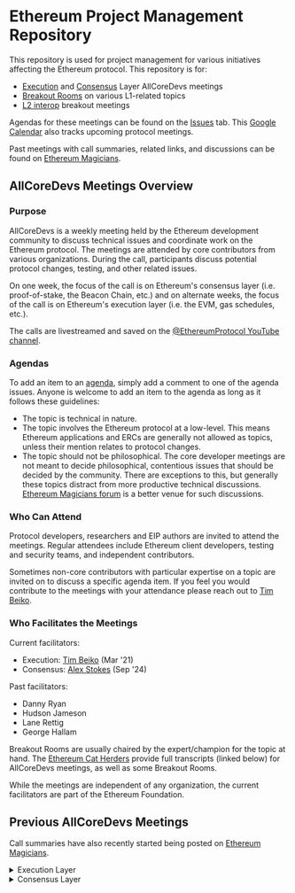 # Ethereum Project Management Repository

This repository is used for project management for various initiatives affecting the Ethereum protocol.
This repository is for:
- [Execution](https://github.com/ethereum/pm/issues?q=is%3Aissue%20label%3AACD%20label%3AExecution) and [Consensus](https://github.com/ethereum/pm/issues?q=is%3Aissue%20label%3AACD%20label%3AConsensus) Layer AllCoreDevs meetings
- [Breakout Rooms](https://github.com/ethereum/pm/issues?q=(label%3ABreakout%20label%3AConsensus)%20OR%20(label%3ABreakout%20label%3AExecution)%20) on various L1-related topics
- [L2 interop](https://github.com/ethereum/pm/issues?q=is%3Aissue%20label%3AL2%20)
 breakout meetings

Agendas for these meetings can be found on the [Issues](https://github.com/ethereum/pm/issues) tab. This [Google Calendar](https://calendar.google.com/calendar/u/0?cid=Y191cGFvZm9uZzhtZ3JtcmtlZ243aWM3aGs1c0Bncm91cC5jYWxlbmRhci5nb29nbGUuY29t) also tracks upcoming protocol meetings.

Past meetings with call summaries, related links, and discussions can be found on [Ethereum Magicians](https://ethereum-magicians.org/c/protocol-calls/63).

## AllCoreDevs Meetings Overview

### Purpose

AllCoreDevs is a weekly meeting held by the Ethereum development community to discuss technical issues and coordinate work on the Ethereum protocol. The meetings are attended by core contributors from various organizations. During the call, participants discuss potential protocol changes, testing, and other related issues.

On one week, the focus of the call is on Ethereum's consensus layer (i.e. proof-of-stake, the Beacon Chain, etc.) and on alternate weeks, the focus of the call is on Ethereum's execution layer (i.e. the EVM, gas schedules, etc.).

The calls are livestreamed and saved on the [@EthereumProtocol YouTube channel](https://www.youtube.com/@ethereumprotocol).

### Agendas

To add an item to an [agenda](https://github.com/ethereum/pm/issues), simply add a comment to one of the agenda issues. Anyone is welcome to add an item to the agenda as long as it follows these guidelines:

- The topic is technical in nature.
- The topic involves the Ethereum protocol at a low-level. This means Ethereum applications and ERCs are generally not allowed as topics, unless their mention relates to protocol changes.
- The topic should not be philosophical. The core developer meetings are not meant to decide philosophical, contentious issues that should be decided by the community. There are exceptions to this, but generally these topics distract from more productive technical discussions. [Ethereum Magicians forum](https://ethereum-magicians.org/) is a better venue for such discussions.

### Who Can Attend

Protocol developers, researchers and EIP authors are invited to attend the meetings. Regular attendees include Ethereum client developers, testing and security teams, and independent contributors.

Sometimes non-core contributors with particular expertise on a topic are invited on to discuss a specific agenda item. If you feel you would contribute to the meetings with your attendance please reach out to [Tim Beiko](mailto:tim@ethereum.org).

### Who Facilitates the Meetings

Current facilitators:
- Execution: [Tim Beiko](https://github.com/timbeiko/) (Mar '21)
- Consensus: [Alex Stokes](https://github.com/ralexstokes) (Sep '24)

Past facilitators:
- Danny Ryan
- Hudson Jameson
- Lane Rettig
- George Hallam

Breakout Rooms are usually chaired by the expert/champion for the topic at hand. The [Ethereum Cat Herders](https://github.com/ethcatherders) provide full transcripts (linked below) for AllCoreDevs meetings, as well as some Breakout Rooms.

While the meetings are independent of any organization, the current facilitators are part of the Ethereum Foundation.

## Previous AllCoreDevs Meetings

Call summaries have also recently started being posted on [Ethereum Magicians](https://ethereum-magicians.org/tag/acd).

<details>
<summary> Execution Layer </summary>

| № | Date | Agenda | Notes | Discussion | Recording |
| --- | ------ | ----- | ----- | ----- | ----- |
| 204 | 30 Jan 2025, 14:00 UTC | [agenda](https://github.com/ethereum/pm/issues/1253) | [notes](AllCoreDevs-EL-Meetings/Meeting%20204.md) | [EthMag](https://ethereum-magicians.org/t/all-core-devs-execution-acde-204-january-30-2025/22594) | [video](https://youtu.be/JW2IWwVKRec) |
| 203 | 16 Jan 2025, 14:00 UTC | [agenda](https://github.com/ethereum/pm/issues/1227) | [notes](AllCoreDevs-EL-Meetings/Meeting%20203.md) | [EthMag](https://ethereum-magicians.org/t/all-core-devs-execution-acde-203-january-16-2025/22346) | [video](https://youtu.be/uh1hZCE4k0w) |
| 202 | 19 Dec 2024, 14:00 UTC | [agenda](https://github.com/ethereum/pm/issues/1209) | [notes](AllCoreDevs-EL-Meetings/Meeting%20202.md) | [EthMag](https://ethereum-magicians.org/t/all-core-devs-execution-acde-202-december-19-2024/21974/2) | [video](https://youtu.be/XtdJ2G8yST4) |
| 201 | 05 Dec 2024, 14:00 UTC | [agenda](https://github.com/ethereum/pm/issues/1197) | [notes](AllCoreDevs-EL-Meetings/Meeting%20201.md) | [EthMag](https://ethereum-magicians.org/t/all-core-devs-execution-acde-201-december-5-2024/21760/3) | [video](https://youtube.com/live/Umh7ZKukmtY) |
| 200 | 07 Nov 2024, 14:00 UTC | [agenda](https://github.com/ethereum/pm/issues/1190) | [notes](AllCoreDevs-EL-Meetings/Meeting%20200.md) | [EthMag](https://ethereum-magicians.org/t/all-core-devs-execution-acde-200-november-7-2024/21463/2) | [video](https://youtu.be/DqdmqDtm2wM) |
| 199 | 24 Oct 2024, 14:00 UTC | [agenda](https://github.com/ethereum/pm/issues/1177) | [notes](AllCoreDevs-EL-Meetings/Meeting%20199.md) | [EthMag](https://ethereum-magicians.org/t/all-core-devs-execution-acde-199-october-24-2024/21355) | [video](https://youtu.be/3Y8X9_W9ecg) |
| 198 | 10 Oct 2024, 14:00 UTC | [agenda](https://github.com/ethereum/pm/issues/1163) | [notes](AllCoreDevs-EL-Meetings/Meeting%20198.md) | [EthMag](https://ethereum-magicians.org/t/all-core-devs-execution-acde-198-october-10-2024/21314) | [video](https://www.youtube.com/live/YQwdKE0d8LI?t=61s) |
| 197 | 26 Sep 2024, 14:00 UTC | [agenda](https://github.com/ethereum/pm/issues/1153) | [notes](AllCoreDevs-EL-Meetings/Meeting%20197.md) | [EthMag](https://ethereum-magicians.org/t/all-core-devs-execution-acde-197-september-26-2024/21085/2) | [video](https://youtube.com/live/PWhn8KdgCl8) |
| 196 | 12 Sep 2024, 14:00 UTC | [agenda](https://github.com/ethereum/pm/issues/1143) | [notes](AllCoreDevs-EL-Meetings/Meeting%20196.md) | [twitter](https://x.com/TimBeiko/status/1834268802348917208) | [video](https://youtu.be/A_DuQRICW70) |
| 195 | 29 Aug 2024, 14:00 UTC | [agenda](https://github.com/ethereum/pm/issues/1142) | [notes](AllCoreDevs-EL-Meetings/Meeting%20195.md) | [twitter](https://x.com/TimBeiko/status/1829192432745062768) | [video](https://youtube.com/live/HJ9WxAOwTTA) |
| 194 | 15 Aug 2024, 14:00 UTC | [agenda](https://github.com/ethereum/pm/issues/1124) | [notes](AllCoreDevs-EL-Meetings/Meeting%20194.md) | [EthMag](https://ethereum-magicians.org/t/all-core-devs-execution-acde-194-august-15-2024/20703) | [video](https://youtu.be/tbxgYq8KmmM) |
| 193 | 01 Aug 2024, 14:00 UTC | [agenda](https://github.com/ethereum/pm/issues/1104) | [notes](AllCoreDevs-EL-Meetings/Meeting%20193.md) | [twitter](https://x.com/TimBeiko/status/1813997958939267104) | [video](https://www.youtube.com/watch?v=vbh9C2_-TIc) |
| 192 | 18 Jul 2024, 14:00 UTC | [agenda](https://github.com/ethereum/pm/issues/1098) | [notes](AllCoreDevs-EL-Meetings/Meeting%20192.md) | [twitter](https://x.com/TimBeiko/status/1813997958939267104) | [video](https://youtube.com/live/kL58hvM0E68) |
| 191 | 04 Jul 2024, 14:00 UTC | [agenda](https://github.com/ethereum/pm/issues/1080) | [notes](AllCoreDevs-EL-Meetings/Meeting%20191.md) | [twitter](https://x.com/TimBeiko/status/1803878728449298812) |[video](https://www.youtube.com/watch?v=58_bJD_dmm0) |
| 190 | 20 Jun 2024, 14:00 UTC | [agenda](https://github.com/ethereum/pm/issues/1066) | [notes](AllCoreDevs-EL-Meetings/Meeting%20190.md) | [twitter](https://x.com/TimBeiko/status/1803878728449298812) | [video](https://youtu.be/8VGf-EE6zNE) |
| 189 | 06 Jun 2024, 14:00 UTC | [agenda](https://github.com/ethereum/pm/issues/1052) | [notes](AllCoreDevs-EL-Meetings/Meeting%20189.md) | [twitter](https://x.com/TimBeiko/status/1798821575162302751) | [video](https://youtu.be/A5EaPLLRsoQ) |
| 188 | 23 May 2024, 14:00 UTC | [agenda](https://github.com/ethereum/pm/issues/1043) | [notes](AllCoreDevs-EL-Meetings/Meeting%20188.md) | [twitter](https://twitter.com/TimBeiko/status/1783637673946861711) | [video](https://youtu.be/jO-BbmSsT_0) |
| 187 | 09 May 2024, 14:00 UTC | [agenda](https://github.com/ethereum/pm/issues/1029) | [notes](AllCoreDevs-EL-Meetings/Meeting%20187.md) | [twitter](https://x.com/TimBeiko/status/1788564722884706731) | [video](https://youtu.be/yYfzpSme7Cg) |
| 186 | 25 Apr 2024, 14:00 UTC | [agenda](https://github.com/ethereum/pm/issues/1016) | [notes](AllCoreDevs-EL-Meetings/Meeting%20186.md) | [twitter](https://twitter.com/TimBeiko/status/1783637673946861711) |[video](https://youtu.be/iLnBFPH-1Gc) |
| 185 | 11 Apr 2024, 14:00 UTC | [agenda](https://github.com/ethereum/pm/issues/997) | [notes](AllCoreDevs-EL-Meetings/Meeting%20185.md) | [twitter](https://twitter.com/TimBeiko/status/1666905821723373568?s=20) |[video](https://www.youtube.com/watch?v=FWvi_z1_gB0) |
| 183 | 03 Mar 2024, 14:00 UTC | [agenda](https://github.com/ethereum/pm/issues/976) | [notes](AllCoreDevs-EL-Meetings/Meeting%20183.md) | [twitter](https://twitter.com/TimBeiko/status/1666905821723373568?s=20) | [video](https://www.youtube.com/watch?v=US8T0ZoGF8s) |
| 182 | 29 Feb 2024, 14:00 UTC | [agenda](https://github.com/ethereum/pm/issues/961) | [notes](AllCoreDevs-EL-Meetings/Meeting%20182.md) | [twitter](https://twitter.com/TimBeiko/status/1762839525318123602) | [video](https://www.youtube.com/watch?v=UTgnbE6jTuE) |
| 181 | 15 Feb 2024, 14:00 UTC | [agenda](https://github.com/ethereum/pm/issues/952) | [notes](AllCoreDevs-EL-Meetings/Meeting%20181.md) | [twitter](https://twitter.com/TimBeiko/status/1758202852005331339) | [video](https://www.youtube.com/watch?v=UTgnbE6jTuE) |
| 180 | 01 Feb 2024, 14:00 UTC | [agenda](https://github.com/ethereum/pm/issues/943) | [notes](AllCoreDevs-EL-Meetings/Meeting%20180.md) | [twitter](https://twitter.com/TimBeiko/status/1753125753020137890) | [video](https://youtu.be/KE4VH-lSfHg) |
| 179 | 18 Jan 2024, 14:00 UTC | [agenda](https://github.com/ethereum/pm/issues/939) | [notes](AllCoreDevs-EL-Meetings/Meeting%20179.md) | [twitter](https://twitter.com/TimBeiko/status/1666905821723373568?s=20) | [video](https://www.youtube.com/watch?v=FhMBatolkOM) |
| 178 | 04 Jan 2024, 14:00 UTC | [agenda](https://github.com/ethereum/pm/issues/931) | [notes](AllCoreDevs-EL-Meetings/Meeting%20178.md) | [twitter](https://twitter.com/TimBeiko/status/1666905821723373568?s=20) | [video](https://www.youtube.com/watch?v=6xgxmKfVjtA) |
| 177 | 21 Dec 2023, 14:00 UTC | [agenda](https://github.com/ethereum/pm/issues/921) | [notes](https://github.com/ethereum/pm/blob/master/AllCoreDevs-EL-Meetings/Meeting%20177.md) | | [video](https://www.youtube.com/watch?v=7amkZxKobX4) |
| 176 | 07 Dec 2023, 14:00 UTC | [agenda](https://github.com/ethereum/pm/issues/910) | [notes](AllCoreDevs-EL-Meetings/Meeting%20176.md) | [twitter](https://twitter.com/TimBeiko/status/1732813652536009115) | [video](https://youtu.be/5KMvtxiSbow) |
| 175 | 23 Nov 2023, 14:00 UTC | [agenda](https://github.com/ethereum/pm/issues/901) | [notes](AllCoreDevs-EL-Meetings/Meeting%20175.md) | [twitter](https://twitter.com/TimBeiko/status/1666905821723373568?s=20) | [video](https://www.youtube.com/watch?v=_by0UBqrYng) |
| 174 | 09 Nov 2023, 14:00 UTC | [agenda](https://github.com/ethereum/pm/issues/895) | [notes](AllCoreDevs-EL-Meetings/Meeting%20174.md) | [twitter](https://twitter.com/TimBeiko/status/1722635956719866015) | [video](https://www.youtube.com/watch?v=TQ2XEvMzvFg) |
| 173 | 26 Oct 2023, 14:00 UTC | [agenda](https://github.com/ethereum/pm/issues/889) | [notes](AllCoreDevs-EL-Meetings/Meeting%20173.md) | [twitter](https://twitter.com/TimBeiko/status/1666905821723373568?s=20) | [video](https://www.youtube.com/watch?v=P_a3s6zNFEk) |
| 172 | 12 Oct 2023, 14:00 UTC | [agenda](https://github.com/ethereum/pm/issues/879) | [notes](AllCoreDevs-EL-Meetings/Meeting%20172.md) | [twitter](https://twitter.com/TimBeiko/status/1666905821723373568?s=20) | [video](https://youtu.be/t25IIQWfCnY) |
| 171 | 28 Sep 2023, 14:00 UTC | [agenda](https://github.com/ethereum/pm/issues/867) | [notes](AllCoreDevs-EL-Meetings/Meeting%20171.md) | [twitter](https://twitter.com/TimBeiko/status/1666905821723373568?s=20) | [video](https://www.youtube.com/watch?v=CPt3f3ughFM) |
| 170 | 14 Sep 2023, 14:00 UTC | [agenda](https://github.com/ethereum/pm/issues/857) | [notes](https://github.com/ethereum/pm/blob/master/AllCoreDevs-EL-Meetings/Meeting%20170.md) | | [video](https://www.youtube.com/watch?v=aobFWu7NANc) |
| 168 | 17 Aug 2023, 14:00 UTC | [agenda](https://github.com/ethereum/pm/issues/845) | [notes](AllCoreDevs-EL-Meetings/Meeting%20168.md) | [twitter](https://twitter.com/TimBeiko/status/1666905821723373568?s=20) | [video](https://www.youtube.com/watch?v=DyAtbK2MQG4) |
| 167 | 03 Aug 2023, 14:00 UTC | [agenda](https://github.com/ethereum/pm/issues/836) | [notes](https://github.com/ethereum/pm/blob/master/AllCoreDevs-EL-Meetings/Meeting%20167.md) | | [video](https://www.youtube.com/watch?v=X46mbG8N5XM) |
| 166 | 20 Jul 2023, 14:00 UTC | [agenda](https://github.com/ethereum/pm/issues/834) | [notes](AllCoreDevs-EL-Meetings/Meeting%20166.md) | [twitter](https://twitter.com/TimBeiko/status/1682078353736744960) | [video](https://youtu.be/pTWm4EyStYg) |
| 165 | 06 Jul 2023, 14:00 UTC | [agenda](https://github.com/ethereum/pm/issues/815) | [notes](AllCoreDevs-EL-Meetings/Meeting%20165.md) | [twitter](https://twitter.com/TimBeiko/status/1666905821723373568?s=20) | [video](https://www.youtube.com/watch?v=Voavkk8Es5E) |
| 164 | 22 Jun 2023, 14:00 UTC | [agenda](https://github.com/ethereum/pm/issues/808) | [notes](AllCoreDevs-EL-Meetings/Meeting%20164.md) | [twitter](https://twitter.com/TimBeiko/status/1666905821723373568?s=20) | [video](https://www.youtube.com/watch?v=09Kzi2x06UM) |
| 163 | 08 Jun 2023, 14:00 UTC | [agenda](https://github.com/ethereum/pm/issues/786) | [notes](AllCoreDevs-EL-Meetings/Meeting%20163.md) | [twitter](https://twitter.com/TimBeiko/status/1666905821723373568?s=20) | [video](https://youtu.be/LqaR-kdnOoU) |
| 162 | 25 May 2023, 14:00 UTC | [agenda](https://github.com/ethereum/pm/issues/781) | [notes](AllCoreDevs-EL-Meetings/Meeting%20162.md) | [twitter](https://twitter.com/TimBeiko/status/1651612895892094977) | [video](https://youtu.be/ajLQVC3E_mk) |
| 161 | 13 Apr 2023, 14:00 UTC | [agenda](https://github.com/ethereum/pm/issues/759) | [notes](AllCoreDevs-EL-Meetings/Meeting%20161.md) | [twitter](https://twitter.com/TimBeiko/status/1651612895892094977) | [video](https://youtu.be/ajLQVC3E_mk) |
| 160 | 13 Apr 2023, 14:00 UTC | [agenda](https://github.com/ethereum/pm/issues/759) | [notes](AllCoreDevs-EL-Meetings/Meeting%20160.md) | [twitter](https://twitter.com/TimBeiko/status/1651612895892094977) | [video](https://youtu.be/ajLQVC3E_mk) |
| 159 | 13 Apr 2023, 14:00 UTC | [agenda](https://github.com/ethereum/pm/issues/754) | [notes](AllCoreDevs-EL-Meetings/Meeting%20159.md) | | [video](https://www.youtube.com/watch?v=u8Nm8AGyCQM) |
| 158 | 30 Mar 2023, 14:00 UTC | [agenda](https://github.com/ethereum/pm/issues/744) | [notes](AllCoreDevs-EL-Meetings/Meeting%20158.md) | [twitter](https://twitter.com/christine_dkim/status/1641883892939476995) | [video](https://youtu.be/RQ2WtyevRXE) |
| 157 | 16 Mar 2023, 14:00 UTC | [agenda](https://github.com/ethereum/pm/issues/737) | [notes](AllCoreDevs-EL-Meetings/Meeting%20157.md) | [twitter](https://twitter.com/TimBeiko/status/1636410999027953664) | [video](https://youtu.be/ViLwzeIuJUc) |
| 156 | 02 Mar 2023, 14:00 UTC | [agenda](https://github.com/ethereum/pm/issues/729) | [notes](AllCoreDevs-EL-Meetings/Meeting%20156.md) | [twitter](https://twitter.com/TimBeiko/status/1626258565035081728) | [video](https://youtu.be/GNhrb5txJ4M) |
| 155 | 16 Feb 2023, 14:00 UTC | [agenda](https://github.com/ethereum/pm/issues/720) | [notes](AllCoreDevs-EL-Meetings/Meeting%20155.md) | [twitter](https://twitter.com/TimBeiko/status/1626258565035081728) | [video](https://www.youtube.com/live/GmwEa_HI2lE?feature=share) |
| 154 | 09 Feb 2023, 14:00 UTC | [agenda](https://github.com/ethereum/pm/issues/711) | [notes](AllCoreDevs-EL-Meetings/Meeting%20154.md) | [twitter](https://twitter.com/TimBeiko/status/1616108684974903301?cxt=HHwWisDS5aqSye0sAAAA) | [video](https://www.youtube.com/watch?v=YMu50yNUz5Y&ab_channel=EthereumFoundation) |
| 153 | 19 Jan 2023, 14:00 UTC | [agenda](https://github.com/ethereum/pm/issues/704) | [notes](AllCoreDevs-EL-Meetings/Meeting%20153.md) | [twitter](https://twitter.com/TimBeiko/status/1616108684974903301?cxt=HHwWisDS5aqSye0sAAAA) | [video](https://youtu.be/hVeMHoUUZ30) |
| 152 | 05 Jan 2023, 14:00 UTC | [agenda](https://github.com/ethereum/pm/issues/700) | [notes](AllCoreDevs-EL-Meetings/Meeting%20152.md) | [twitter](https://twitter.com/TimBeiko/status/1611042386611929089) | [video](https://youtu.be/SmcMwdHZqg8) |
| 151 | 08 Dec 2022, 14:00 UTC | [agenda](https://github.com/ethereum/pm/issues/675) | [notes](AllCoreDevs-EL-Meetings/Meeting%20151.md) | [twitter](https://twitter.com/TimBeiko/status/1600506054059913216?s=20&t=rvKEJhKepECkMQJjqzWrEw) | [video](https://www.youtube.com/watch?v=y8jZ11_CQGo&ab_channel=EthereumFoundation) |
| 150 | 24 Nov 2022, 14:00 UTC | [agenda](https://github.com/ethereum/pm/issues/662) | [notes](AllCoreDevs-EL-Meetings/Meeting%20150.md) | [twitter](https://twitter.com/TimBeiko/status/1595860968298672128?s=20&t=rvKEJhKepECkMQJjqzWrEw) | [video](https://www.youtube.com/watch?v=HX_Zr_gVeOE&ab_channel=EthereumFoundation) |
| 149 | 10 Nov 2022, 14:00 UTC | [agenda](https://github.com/ethereum/pm/issues/652) | [notes](AllCoreDevs-EL-Meetings/Meeting%20149.md) | [twitter](https://twitter.com/TimBeiko/status/1590695025746522112) | [video](https://www.youtube.com/watch?v=ZZx7d14vE10) |
| 148 | 27 Oct 2022, 14:00 UTC | [agenda](https://github.com/ethereum/pm/issues/624) | [notes](AllCoreDevs-EL-Meetings/Meeting%20148.md) | | [video](https://www.youtube.com/watch?v=oQfEW8LdE88) |
| 147 | 15 Sep 2022, 14:00 UTC | [agenda](https://github.com/ethereum/pm/issues/616) | [notes](AllCoreDevs-EL-Meetings/Meeting%20147.md) | [twitter](https://twitter.com/TimBeiko/status/1555241740113547264?s=20&t=hSBp1koehZprc7OsRK9yiA) | [video](https://youtu.be/DdUt77_eWyc) |
| 146 | 01 Sep 2022, 14:00 UTC | [agenda](https://github.com/ethereum/pm/issues/609) | [notes](AllCoreDevs-EL-Meetings/Meeting%20146.md) | | [video](https://youtu.be/GizYbtINRUs) |
| 145 | 18 Aug 2022, 14:00 UTC | [agenda](https://github.com/ethereum/pm/issues/592) | [notes](AllCoreDevs-EL-Meetings/Meeting%20145.md) | [twitter](https://twitter.com/TimBeiko/status/1560345029511589888) | [video](https://www.youtube.com/watch?v=jJaCaS0WbIw) |
| 144 | 04 Aug 2022, 14:00 UTC | [agenda](https://github.com/ethereum/pm/issues/583) | [notes](AllCoreDevs-EL-Meetings/Meeting%20144.md) | [twitter](https://twitter.com/TimBeiko/status/1555241740113547264?s=20&t=hSBp1koehZprc7OsRK9yiA) | [video](https://www.youtube.com/watch?v=vJYzfRH62Ok&t=20s&ab_channel=EthereumFoundation) |
| 143 | 21 Jul 2022, 14:00 UTC | [agenda](https://github.com/ethereum/pm/issues/572) | [notes](AllCoreDevs-EL-Meetings/Meeting%20143.md) | [twitter](https://twitter.com/TimBeiko/status/1550115218046328832) | [video](https://youtu.be/N80PgxELDYg) |
| 142 |08 Jul 2022, 14:00 UTC | [agenda](https://github.com/ethereum/pm/issues/562) | [notes](AllCoreDevs-EL-Meetings/Meeting%20142.md) | [twitter](https://twitter.com/TimBeiko/status/1545406541502693376) | [video](https://youtu.be/K_Cjn74lMSY) |
| 141 | 24 Jun 2022, 14:00 UTC | [agenda](https://github.com/ethereum/pm/issues/551) | [notes](AllCoreDevs-EL-Meetings/Meeting%20141.md) | | [video](https://www.youtube.com/watch?v=qu5idP-JLyQ) |
| 140 | 10 Jun 2022, 14:00 UTC | [agenda](https://github.com/ethereum/pm/issues/538) | [notes](AllCoreDevs-EL-Meetings/Meeting%20140.md) | [twitter](https://twitter.com/TimBeiko/status/1535310908997570560) | [video](https://www.youtube.com/watch?v=dByC5Bw8DvU&t=467s) |
| 139 | 27 May 2022, 14:00 UTC | [agenda](https://github.com/ethereum/pm/issues/528) | [notes](AllCoreDevs-EL-Meetings/Meeting%20139.md) | [twitter](https://twitter.com/TimBeiko/status/1530265096156434432) | [video](https://youtu.be/5mMd-XHAv2Q) |
| 137 | 29 Apr 2022, 14:00 UTC | [agenda](https://github.com/ethereum/pm/issues/514) | [notes](AllCoreDevs-EL-Meetings/Meeting%20137.md) | [twitter](https://twitter.com/timbeiko/status/1520106955003424768?s=21&t=JBzpf73Azki1qKUaXwd01w) | [video](https://youtu.be/SWWoniO6rZc) |
| 136 | 15 Apr 2022, 14:00 UTC | [agenda](https://github.com/ethereum/pm/issues/508) | [notes](AllCoreDevs-EL-Meetings/Meeting%20136.md) | [twitter](https://twitter.com/TimBeiko/status/1515067269147111424) | [video](https://youtu.be/JXbOeiPN_uE) |
| 134 | 18 Mar 2022, 14:00 UTC | [agenda](https://github.com/ethereum/pm/issues/492) | [notes](AllCoreDevs-EL-Meetings/Meeting%20134.md) | [twitter](https://twitter.com/TimBeiko/status/1504913092420931584) | [video](https://www.youtube.com/watch?v=Lbsjw-lzMIw) |
| 133 | 04 Mar 2022, 14:00 UTC | [agenda](https://github.com/ethereum/pm/issues/481) | [notes](AllCoreDevs-EL-Meetings/Meeting%20133.md) | [twitter](https://twitter.com/TimBeiko/status/1499865801687375877) | [video](https://youtu.be/ZKPElqIfteU) |
| 132 | 18 Feb 2022, 14:00 UTC | [agenda](https://github.com/ethereum/pm/issues/472) | [notes](AllCoreDevs-EL-Meetings/Meeting%20132.md) | [twitter](https://twitter.com/TimBeiko/status/1494760753726779394?s=20&t=6luBXYB5bwOHssa43CBP5w) | [video](https://youtu.be/Oo_Nnk3CdLA) |
| 131 | 04 Feb 2022, 14:00 UTC | [agenda](https://github.com/ethereum/pm/issues/459) | [notes](AllCoreDevs-EL-Meetings/Meeting%20131.md) | [twitter](https://twitter.com/TimBeiko/status/1489710356452675584?s=20&t=GWE8hRg2NcPf8YLDMVFQCA) | [video](https://youtu.be/_kt-r4J8PJc) |
| 130 | 21 Jan 2022, 14:00 UTC | [agenda](https://github.com/ethereum/pm/issues/449) | [notes](AllCoreDevs-EL-Meetings/Meeting%20130.md) | [twitter](https://twitter.com/TimBeiko/status/1484607389164728321?s=20&t=baQvPyBe3sbD1tzEmfE8Cw) | [video](https://youtu.be/VffwWtklJvA) |
| 129 | 07 Jan 2022, 14:00 UTC | [agenda](https://github.com/ethereum/pm/issues/436) | [notes](AllCoreDevs-EL-Meetings/Meeting%20129.md) | [twitter](https://twitter.com/TimBeiko/status/1479481915325440008) | [video](https://youtu.be/wCSNMSyJV7Y) |
| 128 | 10 Dec 2021, 14:00 UTC | [agenda](https://github.com/ethereum/pm/issues/428) | [notes](AllCoreDevs-EL-Meetings/Meeting%20128.md) | [twitter](https://twitter.com/TimBeiko/status/1469388841375059971) | [video](https://youtu.be/Py1_Bw0frO0) |
| 127 | 26 Nov 2021, 14:00 UTC | [agenda](https://github.com/ethereum/pm/issues/416) | [notes](AllCoreDevs-EL-Meetings/Meeting%20127.md) | [twitter](https://twitter.com/TimBeiko/status/1464262630139334658) | [video](https://youtu.be/js4HLK4MyQI) |
| 126 | 12 Nov 2021, 14:00 UTC | [agenda](https://github.com/ethereum/pm/issues/407) | [notes](AllCoreDevs-EL-Meetings/Meeting%20126.md) | [twitter](https://twitter.com/TimBeiko/status/1459240133752856577) | [video](https://youtu.be/Kk-kZXazi18) |
| 125 | 29 Oct 2021, 14:00 UTC | [agenda](https://github.com/ethereum/pm/issues/401) | [notes](AllCoreDevs-EL-Meetings/Meeting%20125.md) | [twitter](https://twitter.com/TimBeiko/status/1454188180609986564) | [video](https://www.youtube.com/watch?v=5cOWjMAuReI) |
| 124 | 15 Oct 2021, 14:00 UTC | [agenda](https://github.com/ethereum/pm/issues/396) | [notes](AllCoreDevs-EL-Meetings/Meeting%20124.md) | [twitter](https://twitter.com/TimBeiko/status/1449047538103767044) | [video](https://www.youtube.com/watch?v=BTtwbvZZpfs) |
| 123 | 01 Oct 2021, 14:00 UTC | [agenda](https://github.com/ethereum/pm/issues/391) | [notes](AllCoreDevs-EL-Meetings/Meeting%20123.md) | [twitter](https://twitter.com/TimBeiko/status/1443982196356771840?s=20) | [video](https://youtu.be/-8TSQCwITA0) |
| 121 | 03 Sep 2021, 14:00 UTC | [agenda](https://github.com/ethereum/pm/issues/379) | [notes](AllCoreDevs-EL-Meetings/Meeting%20121.md) | [twitter](https://twitter.com/TimBeiko/status/1433831124267147264) | [video](https://youtu.be/XxozI0Wpr7I) |
| 122 | 17 Sep 2021, 14:00 UTC | [agenda](https://github.com/ethereum/pm/issues/384) | [notes](AllCoreDevs-EL-Meetings/Meeting%20122.md) | [twitter](https://twitter.com/TimBeiko/status/1438925438194126848) | [video](https://www.youtube.com/watch?v=NorHRk5fFZU) |
| 120 | 20 Aug 2021, 14:00 UTC | [agenda](https://github.com/ethereum/pm/issues/370) | [notes](AllCoreDevs-EL-Meetings/Meeting%20120.md) | [twitter](https://twitter.com/TimBeiko/status/1428757825048784899) | [video](https://youtu.be/rlIgpf2V4ks) |
| 119 | 06 Aug 2021, 14:00 UTC | [agenda](https://github.com/ethereum/pm/issues/365) | [notes](AllCoreDevs-EL-Meetings/Meeting%20119.md) | [twitter](https://twitter.com/TimBeiko/status/1418618923172261892?s=20) | [video](https://www.youtube.com/watch?v=jNxAB3WpAD0&ab_channel=EthereumFoundation) |
| 118 | 23 Jul 2021, 14:00 UTC | [agenda](https://github.com/ethereum/pm/issues/354) | [notes](AllCoreDevs-EL-Meetings/Meeting%20118.md) | [twitter](https://twitter.com/TimBeiko/status/1418618923172261892?s=20) | [video](https://youtu.be/tjvviOLy0hw) |
| 117 | 09 Jul 2021, 14:00 UTC | [agenda](https://github.com/ethereum/pm/issues/340) | [notes](AllCoreDevs-EL-Meetings/Meeting%20116.md) | | [video](https://youtu.be/b5gh0Mw2oPU) |
| 116 | 25 Jun 2021, 14:00 UTC | [agenda](https://github.com/ethereum/pm/issues/337) | [notes](AllCoreDevs-EL-Meetings/Meeting%20116.md) | [twitter](https://twitter.com/TimBeiko/status/1408459851349467136) | [video](https://www.youtube.com/watch?v=uhvhfxiC-NA) |
| 115 | 11 Jun 2021, 14:00 UTC | [agenda](https://github.com/ethereum/pm/issues/330) | [notes](AllCoreDevs-EL-Meetings/Meeting%20115.md) | [twitter](https://twitter.com/TimBeiko/status/1403390897614561282) | [video](https://www.youtube.com/watch?v=XYhN26UrJ5o) |
| 114 | 28 May 2021, 14:00 UTC | [agenda](https://github.com/ethereum/pm/issues/321) | [notes](AllCoreDevs-EL-Meetings/Meeting%20114.md) | [twitter](https://twitter.com/TimBeiko/status/1398329483434741762) | [video](https://www.youtube.com/watch?v=7MSYLbn-Xro&ab_channel=EthereumFoundation) |
| 113 | 14 May 2021, 13:00 UTC | [agenda](https://github.com/ethereum/pm/issues/309) | [notes](AllCoreDevs-EL-Meetings/Meeting%20113.md) | [twitter](https://twitter.com/TimBeiko/status/1393230961890906115) | [video](https://youtu.be/ODcNpWiLASk) |
| 112 | 30 Apr 2021, 13:00 UTC | [agenda](https://github.com/ethereum/pm/issues/316) | [notes](AllCoreDevs-EL-Meetings/Meeting%20112.md) | [twitter](https://twitter.com/TimBeiko/status/1388194718199128064) | [video](https://youtu.be/uzjhLPtvTMQ) |
| 111 | 23 Apr 2021, 14:00 UTC | [agenda](https://github.com/ethereum/pm/issues/301) | [notes](AllCoreDevs-EL-Meetings/Meeting%20111.md) | [twitter](https://twitter.com/TimBeiko/status/1385613482402275331) | [video](https://youtu.be/C9hzAYkklQM) |
| 110 | 16 Apr 2021, 14:00 UTC | [agenda](https://github.com/ethereum/pm/issues/293) | [notes](AllCoreDevs-EL-Meetings/Meeting%20110.md) | [twitter](https://twitter.com/TimBeiko/status/1383054611506864133) | [video](https://www.youtube.com/watch?v=-H8UpqarZ1Y) |
| 109 | 02 Apr 2021, 14:00 UTC | [agenda](https://github.com/ethereum/pm/issues/289) | [notes](AllCoreDevs-EL-Meetings/Meeting%20109.md) | [twitter](https://twitter.com/TimBeiko/status/1377980135484260352) | [video](https://youtu.be/V-Qz4UN6Z88) |
| 108 | 19 Mar 2021, 14:00 UTC | [agenda](https://github.com/ethereum/pm/issues/288) | [notes](AllCoreDevs-EL-Meetings/Meeting%20108.md) | [twitter](https://twitter.com/TimBeiko/status/1372903072377184257) | [video](https://youtu.be/AclPXsRlgSc) |
| 107 | 05 Mar 2021, 14:00 UTC | [agenda](https://github.com/ethereum/pm/issues/287) | [notes](AllCoreDevs-EL-Meetings/Meeting%20107.md) | [twitter](https://twitter.com/TimBeiko/status/1367836983628824576) | [video](https://youtu.be/xWfR-WxjmYg) |
| 106 | 19 Feb 2021, 14:00 UTC | [agenda](https://github.com/ethereum/pm/issues/286) | [notes](AllCoreDevs-EL-Meetings/Meeting%20106.md) | [twitter](https://twitter.com/TimBeiko/status/1362763004882817027) | [video](https://www.youtube.com/watch?v=anrbnroO3dc) |
| 105 | 05 Feb 2021, 14:00 UTC | [agenda](https://github.com/ethereum/pm/issues/241) | [notes](AllCoreDevs-EL-Meetings/Meeting%20105.md) | [twitter](https://twitter.com/TimBeiko/status/1357685104416460803) | [video](https://youtu.be/ju92hAKzKcg) |
| 104 | 22 Jan 2021, 14:00 UTC | [agenda](https://github.com/ethereum/pm/issues/237) | [notes](AllCoreDevs-EL-Meetings/Meeting%20104.md) | [twitter](https://twitter.com/TimBeiko/status/1352615824859648001) | [video](https://youtu.be/3xNfGNnQ5Vs) |
| 103 | 08 Jan 2021, 14:00 UTC | [agenda](https://github.com/ethereum/pm/issues/232) | [notes](AllCoreDevs-EL-Meetings/Meeting%20103.md) | [twitter](https://twitter.com/TimBeiko/status/1347540679765811200) | [video](https://www.youtube.com/watch?v=ITVMTHzAcg0) |
| 102 | 11 Dec 2020, 14:00 UTC | [agenda](https://github.com/ethereum/pm/issues/228) | [notes](AllCoreDevs-EL-Meetings/Meeting%20102.md) | [twitter](https://twitter.com/TimBeiko/status/1337395528837996547) | [video](https://youtu.be/EPbZ4tU4P5A) |
| 101 | 27 Nov 2020, 14:00 UTC | [agenda](https://github.com/ethereum/pm/issues/224) | [notes](AllCoreDevs-EL-Meetings/Meeting%20101.md) | [twitter](https://twitter.com/TimBeiko/status/1332324209649885184) | [video](https://youtu.be/UGyqRoLwq1o) |
| 100 | 13 Nov 2020, 14:00 UTC | [agenda](https://github.com/ethereum/pm/issues/221) | [notes](AllCoreDevs-EL-Meetings/Meeting%20100.md) | [twitter](https://twitter.com/TimBeiko/status/1327249352205615106) | [video](https://youtu.be/5-614J9qNvY) |
| 99 | 30 Oct 2020, 14:00 UTC | [agenda](https://github.com/ethereum/pm/issues/219) | [notes](AllCoreDevs-EL-Meetings/Meeting%2099.md) | [twitter](https://twitter.com/TimBeiko/status/1322176445825736706) | [video](https://www.youtube.com/watch?v=GOWSrHtNZOQ) |
| 98 | 16 Oct 2020, 14:00 UTC | [agenda](https://github.com/ethereum/pm/issues/217) | [notes](AllCoreDevs-EL-Meetings/Meeting%2098.md) | [twitter](https://twitter.com/TimBeiko/status/1317097884236476416) | [video](https://www.youtube.com/watch?v=LDSTqo0LKUM) |
| 97 | 02 Oct 2020, 14:00 UTC | [agenda](https://github.com/ethereum/pm/issues/211) | [notes](AllCoreDevs-EL-Meetings/Meeting%2097.md) | [twitter](https://twitter.com/TimBeiko/status/1312021038130106370) | [video](https://youtu.be/v5Q5WPdN1jk) |
| 96 | 18 Sep 2020, 14:00 UTC | [agenda](https://github.com/ethereum/pm/issues/206) | [notes](AllCoreDevs-EL-Meetings/Meeting%2096.md) | [twitter](https://twitter.com/TimBeiko/status/1306956314187243527) | [video](https://youtu.be/HUUxwyoxU7k) |
| 95 | 04 Sep 2020, 14:00 UTC | [agenda](https://github.com/ethereum/pm/issues/203) | [notes](AllCoreDevs-EL-Meetings/Meeting%2095.md) | [twitter](https://twitter.com/TimBeiko/status/1301880286959947777) | [video](https://youtu.be/-Jefyrs4f70) |
| 94 | 21 Aug 2020, 14:00 UTC | [agenda](https://github.com/ethereum/pm/issues/200) | [notes](AllCoreDevs-EL-Meetings/Meeting%2094.md) | [twitter](https://twitter.com/TimBeiko/status/1296808958842122245) | [video](https://youtu.be/q6bIeSu7r9o) |
| 93 | 07 Aug 2020, 14:00 UTC | [agenda](https://github.com/ethereum/pm/issues/196) | [notes](AllCoreDevs-EL-Meetings/Meeting%2093.md) | [twitter](https://twitter.com/TimBeiko/status/1291725797506482177) | [video](https://youtu.be/Riu-PqrJVH4) |
| 92 | 24 Jul 2020, 14:00 UTC | [agenda](https://github.com/ethereum/pm/issues/195) | [notes](AllCoreDevs-EL-Meetings/Meeting%2092.md) | [twitter](https://twitter.com/TimBeiko/status/1286661280581918721) | [video](https://youtu.be/RWX9vkY7Oas) |
| 91 | 10 Jul 2020, 14:00 UTC | [agenda](https://github.com/ethereum/pm/issues/192) | [notes](AllCoreDevs-EL-Meetings/Meeting%2091.md) | [twitter](https://twitter.com/TimBeiko/status/1281584671206211585) | [video](https://youtu.be/RUZ3eJ81c0k) |
| 90 | 26 Jun 2020, 14:00 UTC | [agenda](https://github.com/ethereum/pm/issues/189) | [notes](AllCoreDevs-EL-Meetings/Meeting%2090.md) | [twitter](https://twitter.com/TimBeiko/status/1276512216557260802) | [video](https://youtu.be/IZEcukn9J0Y) |
| 89 | 12 Jun 2020, 14:00 UTC | [agenda](https://github.com/ethereum/pm/issues/180) | [notes](AllCoreDevs-EL-Meetings/Meeting%2089.md) | [twitter](https://twitter.com/TimBeiko/status/1271428329875353601) | [video](https://youtu.be/c_JmTqeQkU4) |
| 88 | 29 May 2020, 14:00 UTC | [agenda](https://github.com/ethereum/pm/issues/172) | [notes](AllCoreDevs-EL-Meetings/Meeting%2088.md) | [twitter](https://twitter.com/TimBeiko/status/12663230278280519700) | [video](https://youtu.be/UJ1jK73rKdk) |
| 87 | 15 May 2020, 14:00 UTC | [agenda](https://github.com/ethereum/pm/issues/169) | [notes](AllCoreDevs-EL-Meetings/Meeting%2087.md) | [twitter](https://twitter.com/TimBeiko/status/1261290618078322689) | [video](https://www.youtube.com/watch?v=bGgzALuyY3w) |
| 86 | 01 May 2020, 14:00 UTC | [agenda](https://github.com/ethereum/pm/issues/165) | [notes](AllCoreDevs-EL-Meetings/Meeting%2086.md) | [twitter](https://twitter.com/TimBeiko/status/1256214501973807114) | [video](https://www.youtube.com/watch?v=MOZ7_0Tb95M) |
| 85 | 17 Apr 2020, 14:00 UTC | [agenda](https://github.com/ethereum/pm/issues/164) | [notes](AllCoreDevs-EL-Meetings/Meeting%2085.md) | [twitter](https://twitter.com/TimBeiko/status/1251143420497719298) | [video](https://www.youtube.com/watch?v=KlzwFLOj6Bw&feature=youtu.be) |
| 84 | 03 Apr 2020, 14:00 UTC | [agenda](https://github.com/ethereum/pm/issues/162) | [notes](AllCoreDevs-EL-Meetings/Meeting%2084.md) | [twitter](https://twitter.com/TimBeiko/status/1246069932179238912) | [video](https://www.youtube.com/watch?v=JqxVvJBhTxo) |
| 83 | 20 Mar 2020, 14:00 UTC | [agenda](https://github.com/ethereum/pm/issues/159) | [notes](AllCoreDevs-EL-Meetings/Meeting%2083.md) | [twitter](https://twitter.com/TimBeiko/status/1241001075739701248) | [video](https://www.youtube.com/watch?v=vDGj660uZE0) |
| 82 | 06 Mar 2020, 14:00 UTC | [agenda](https://github.com/ethereum/pm/issues/155) | [notes](AllCoreDevs-EL-Meetings/Meeting%2082.md) | [twitter](https://twitter.com/TimBeiko/status/1235924874973138944) | [video](https://www.youtube.com/watch?v=kham8c0qhmw) |
| 81 | 21 Feb 2020, 14:00 UTC | [agenda](https://github.com/ethereum/pm/issues/152) | [notes](AllCoreDevs-EL-Meetings/Meeting%2081.md) | [twitter](https://twitter.com/TimBeiko/status/1230854066718355456) | [video](https://www.youtube.com/watch?v=zSRzlC_dCx8&feature=youtu.be) |
| 80 | 07 Feb 2020, 14:00 UTC | [agenda](https://github.com/ethereum/pm/issues/150) | [notes](AllCoreDevs-EL-Meetings/Meeting%2080.md) | [twitter](https://twitter.com/TimBeiko/status/1225780379107368961) | [video](https://www.youtube.com/watch?v=535tJTI0c58&feature=youtu.be) |
| 79 | 24 Jan 2020, 14:00 UTC | [agenda](https://github.com/ethereum/pm/issues/148) | [notes](AllCoreDevs-EL-Meetings/Meeting%2079.md) | [twitter](https://twitter.com/TimBeiko/status/1220703467536252937) | [video](https://www.youtube.com/watch?v=0-Vld7GTRhQ) |
| 78 | 10 Jan 2020, 14:00 UTC | [agenda](https://github.com/ethereum/pm/issues/147) | [notes](AllCoreDevs-EL-Meetings/Meeting%2078.md) | [twitter](https://twitter.com/TimBeiko/status/1215631141975265285) | [video](https://www.youtube.com/watch?v=snEdgekxJto) |
| 77 | 13 Dec 2019, 14:00 UTC | [agenda](https://github.com/ethereum/pm/issues/142) | [notes](AllCoreDevs-EL-Meetings/Meeting%2077.md) | [twitter](https://twitter.com/TimBeiko/status/1205483535513137157) | [video](https://www.youtube.com/watch?v=HpoBvMylPfk) |
| 76 | 29 Nov 2019, 14:00 UTC | [agenda](https://github.com/ethereum/pm/issues/140) | [notes](AllCoreDevs-EL-Meetings/Meeting%2076.md) | [twitter](https://twitter.com/TimBeiko/status/1200411449010597889) | [video](https://www.youtube.com/watch?v=BMMkxeH72U0) |
| 75 | 15 Nov 2019, 14:00 UTC | [agenda](https://github.com/ethereum/pm/issues/138) | [notes](AllCoreDevs-EL-Meetings/Meeting%2075.md) | [twitter](https://twitter.com/TimBeiko/status/1195336500629659650) | [video](https://www.youtube.com/watch?v=3qZFiETlDtk) |
| 74 | 01 Nov 2019, 14:00 UTC | [agenda](https://github.com/ethereum/pm/issues/134) | [notes](AllCoreDevs-EL-Meetings/Meeting%2074.md) | [twitter](https://twitter.com/TimBeiko/status/1190266998959345664) | [video](https://www.youtube.com/watch?v=aZ0S_oLSwhE) |
| 73 | 25 Oct 2019, 14:00 UTC | [agenda](https://github.com/ethereum/pm/issues/133) | [notes](AllCoreDevs-EL-Meetings/Meeting%2073.md) | [twitter](https://twitter.com/TimBeiko/status/1187721328696135681) | [video](https://www.youtube.com/watch?v=zT4TzlXQ6wA) |
| 72 | 04 Oct 2019, 14:00 UTC | [agenda](https://github.com/ethereum/pm/issues/129) | [notes](AllCoreDevs-EL-Meetings/Meeting%2072.md) | [twitter](https://twitter.com/TimBeiko/status/1180108313989541889) | [video](https://www.youtube.com/watch?v=rPD2EpDDI-0) |
| 71 | 20 Sep 2019, 14:00 UTC | [agenda](https://github.com/ethereum/pm/issues/125) | [notes](AllCoreDevs-EL-Meetings/Meeting%2071.md) | [twitter](https://twitter.com/TimBeiko/status/1175029329354534914) | [video](https://www.youtube.com/watch?v=OjJd2G0pmeM) |
| 70 | 06 Sep 2019, 14:00 UTC | [agenda](https://github.com/ethereum/pm/issues/123) | [notes](AllCoreDevs-EL-Meetings/Meeting%2070.md) | [twitter](https://twitter.com/TimBeiko/status/1169976701302054913) | [video](https://www.youtube.com/watch?v=6m0So81_j2Q) |
| 69 | 23 Aug 2019, 14:00 UTC | [agenda](https://github.com/ethereum/pm/issues/121) | [notes](AllCoreDevs-EL-Meetings/Meeting%2069.md) | [twitter](https://twitter.com/TimBeiko/status/1164856447462760450) | [video](https://www.youtube.com/watch?v=yO0WdT-J64w) |
| 68 | 15 Aug 2019, 22:00 UTC | [agenda](https://github.com/ethereum/pm/issues/119) | [notes](AllCoreDevs-EL-Meetings/Meeting%2068.md) | | [video](https://www.youtube.com/watch?v=08eaI8JjSbw) |
| 67 | 02 Aug 2019, 06:00 UTC | [agenda](https://github.com/ethereum/pm/issues/116) | [notes](AllCoreDevs-EL-Meetings/Meeting%2067.md) | [twitter](https://twitter.com/TimBeiko/status/1157165626407784449) | [video](https://www.youtube.com/watch?v=fJd_xYnYrUU) |
| 66 | 26 Jul 2019, 14:00 UTC | [agenda](https://github.com/ethereum/pm/issues/113) | [notes](AllCoreDevs-EL-Meetings/Meeting%2066.md) | [twitter](https://twitter.com/TimBeiko/status/1154746284483502085) | [video](https://www.youtube.com/watch?v=DzmfR2P9kFk) |
| 65 | 19 Jul 2019, 22:00 UTC | [agenda](https://github.com/ethereum/pm/issues/111) | [notes](AllCoreDevs-EL-Meetings/Meeting%2065.md) | [twitter](https://twitter.com/TimBeiko/status/1151973274315821057) | [video](https://www.youtube.com/watch?v=41kiRf1E-jI) |
| 64 | 05 Jul 2019, 06:00 UTC | [agenda](https://github.com/ethereum/pm/issues/107) | [notes](AllCoreDevs-EL-Meetings/Meeting%2064.md) | [twitter](https://twitter.com/TimBeiko/status/1147020585412825088) | [video](https://www.youtube.com/watch?v=2D_DqJ8jL9Y) |
| 63 | 21 Jun 2019, 14:00 UTC | [agenda](https://github.com/ethereum/pm/issues/102) | [notes](AllCoreDevs-EL-Meetings/Meeting%2063.md) | [twitter](https://twitter.com/TimBeiko/status/1142067867376136199) | [video](https://www.youtube.com/watch?v=Cl5zGk-3Ej4) |
| 62 | 24 May 2019, 14:00 UTC | [agenda](https://github.com/ethereum/pm/issues/99) | [notes](AllCoreDevs-EL-Meetings/Meeting%2062.md) | [twitter](https://twitter.com/TimBeiko/status/1131919178980646913) | [video](https://youtu.be/lF_XxqxgVuA) |
| 61 | 10 May 2019, 14:00 UTC | [agenda](https://github.com/ethereum/pm/issues/97) | [notes](AllCoreDevs-EL-Meetings/Meeting%2061.md) | [twitter](https://twitter.com/TimBeiko/status/1126840603961167873) | [video](https://www.youtube.com/watch?v=CNcBuJ6wivE) |
| 60 | 26 Apr 2019, 14:00 UTC | [agenda](https://github.com/ethereum/pm/issues/95) | [notes](AllCoreDevs-EL-Meetings/Meeting%2060.md) | | [video](https://www.youtube.com/watch?v=O_DE4NwOz9A) |
| 59 | 12 Apr 2019, 14:00 UTC | [agenda](https://github.com/ethereum/pm/issues/93) | [notes](AllCoreDevs-EL-Meetings/Meeting%2059.md) | [twitter](https://twitter.com/TimBeiko/status/1116699769840254977) | [video](https://www.youtube.com/watch?v=gfC92gQKKnI) |
| 58 | 29 Mar 2019, 14:00 UTC | [agenda](https://github.com/ethereum/pm/issues/89) | [notes](AllCoreDevs-EL-Meetings/Meeting%2058.md) | [twitter](https://twitter.com/TimBeiko/status/1111628119629271043) | [video](https://www.youtube.com/watch?v=v8Psbo8zY4Y) |
| 57 | 15 Mar 2019, 14:00 UTC | [agenda](https://github.com/ethereum/pm/issues/83) | [notes](AllCoreDevs-EL-Meetings/Meeting%2057.md) | [twitter](https://twitter.com/TimBeiko/status/1106557410779512832) | [video](https://www.youtube.com/watch?v=GQ0kbH0iSfI) |
| 56 | 01 Mar 2019, 14:00 UTC | [agenda](https://github.com/ethereum/pm/issues/82) | [notes](AllCoreDevs-EL-Meetings/Meeting%2056.md) | | [video](https://www.youtube.com/watch?v=q3ylladkuYY) |
| 55 | 15 Feb 2019, 14:00 UTC | [agenda](https://github.com/ethereum/pm/issues/79) | [notes](AllCoreDevs-EL-Meetings/Meeting%2055.md) | | [video](https://www.youtube.com/watch?v=NUz9_SpG84g) |
| 54 | 01 Feb 2019, 14:00 UTC | [agenda](https://github.com/ethereum/pm/issues/73) | [notes](AllCoreDevs-EL-Meetings/Meeting%2054.md) | | [video](https://www.youtube.com/watch?v=qBpImOhpWFg) |
| 53 | 18 Jan 2019, 14:00 UTC | [agenda](https://github.com/ethereum/pm/issues/70) | [notes](AllCoreDevs-EL-Meetings/Meeting%2053.md) | | [video](https://www.youtube.com/watch?v=45mrrVrw4x8) |
| 52 | 04 Jan 2019, 14:00 UTC | [agenda](https://github.com/ethereum/pm/issues/66) | [notes](AllCoreDevs-EL-Meetings/Meeting%2052.md) | | [video](https://youtu.be/iSc3TbjZu1k) |
| 51 | 07 Dec 2018, 14:00 UTC | [agenda](https://github.com/ethereum/pm/issues/64) | [notes](AllCoreDevs-EL-Meetings/Meeting%2051.md) | | [video](https://www.youtube.com/watch?v=V4sAl-B8yZU) |
| 1X | 30 Nov 2018, 14:00 UTC | [agenda](https://github.com/ethereum/pm/issues/65) | [notes](AllCoreDevs-EL-Meetings/Eth1x%20Sync%201.md) | | |
| 50 | 23 Nov 2018, 14:00 UTC | [agenda](https://github.com/ethereum/pm/issues/62) | [notes](AllCoreDevs-EL-Meetings/Meeting%2050.md) | | [video](https://www.youtube.com/watch?v=wfxvCEhglTM) |
| 49 | 09 Nov 2018, 14:00 UTC | [agenda](https://github.com/ethereum/pm/issues/60) | [notes](AllCoreDevs-EL-Meetings/Meeting%2049.md) | | [video](https://www.youtube.com/watch?v=DUUOCDxvKbw) |
| C2 | 19 Oct 2018, 14:00 UTC | [agenda](https://github.com/ethereum/pm/issues/61) | [notes](AllCoreDevs-EL-Meetings/Constantinople%20Meeting%202.md) | | [video](https://www.youtube.com/watch?v=5Q67tmkZ5So) |
| 48 | 12 Oct 2018, 14:00 UTC | [agenda](https://github.com/ethereum/pm/issues/59) | [notes](AllCoreDevs-EL-Meetings/Meeting%2048.md) | | [video](https://www.youtube.com/watch?v=lz5CcpnQ1_s) |
| 47 | 28 Sep 2018, 14:00 UTC | [agenda](https://github.com/ethereum/pm/issues/58) | [notes](AllCoreDevs-EL-Meetings/Meeting%2047.md) | | [video](https://www.youtube.com/watch?v=z2mefVnZHpw) |
| 46 | 14 Sep 2018, 14:00 UTC | [agenda](https://github.com/ethereum/pm/issues/56) | [notes](AllCoreDevs-EL-Meetings/Meeting%2046.md) | | [video](https://www.youtube.com/watch?v=TafZui-DnV0) |
| C1 | 31 Aug 2018, 14:00 UTC | [agenda](https://github.com/ethereum/pm/issues/55) | | | [video](https://www.youtube.com/watch?v=mAs3JZHroKM) |
| 45 | 24 Aug 2018, 14:00 UTC | [agenda](https://github.com/ethereum/pm/issues/54) | [notes](AllCoreDevs-EL-Meetings/Meeting%2045.md) | | [video](https://www.youtube.com/watch?v=6CZ1uO_WxVk) |
| 44 | 10 Aug 2018, 14:00 UTC | [agenda](https://github.com/ethereum/pm/issues/52) | [notes](AllCoreDevs-EL-Meetings/Meeting%2044.md) | | [video](https://youtu.be/0Lyn5OryooA) |
| 43 | 27 Jul 2018, 14:00 UTC | [agenda](https://github.com/ethereum/pm/issues/51) | [notes](AllCoreDevs-EL-Meetings/Meeting%2043.md) | [reddit](https://www.reddit.com/r/ethereum/comments/929wgu/live_ethereum_core_devs_meeting_43_072718_starts/) | [video](https://www.youtube.com/watch?v=6I7SRa58-9M) |
| 42 | 13 Jul 2018, 14:00 UTC | [agenda](https://github.com/ethereum/pm/issues/50) | [notes](AllCoreDevs-EL-Meetings/Meeting%2042.md) | | [video](https://www.youtube.com/watch?v=TWL6QaCsl1I) |
| 41 | 29 Jun 2018, 14:00 UTC | [agenda](https://github.com/ethereum/pm/issues/46) | [notes](AllCoreDevs-EL-Meetings/Meeting%2041.md) | | [video](https://www.youtube.com/watch?v=HpCMguxraBA) |
| 40 | 15 Jun 2018, 14:00 UTC | [agenda](https://github.com/ethereum/pm/issues/44) | [notes](AllCoreDevs-EL-Meetings/Meeting%2040.md) | | [video](https://www.youtube.com/watch?v=8-AZys80RrU) |
| 39 | 01 Jun 2018, 14:00 UTC | [agenda](https://github.com/ethereum/pm/issues/43) | [notes](AllCoreDevs-EL-Meetings/Meeting%2039.md) | | [video](https://www.youtube.com/watch?v=7FNRWEQ_H7w) |
| 38 | 18 May 2018, 14:00 UTC | [agenda](https://github.com/ethereum/pm/issues/40) | [notes](AllCoreDevs-EL-Meetings/Meeting%2038.md) | | [video](https://www.youtube.com/watch?v=1WBuF8cMKUk) |
| 37 | 20 Apr 2018, 14:00 UTC | [agenda](https://github.com/ethereum/pm/issues/37) | [notes](AllCoreDevs-EL-Meetings/Meeting%2037.md) | | [video](https://www.youtube.com/watch?v=vKumx5CIA-k) |
| 36 | 06 Apr 2018, 14:00 UTC | [agenda](https://github.com/ethereum/pm/issues/36) | [notes](AllCoreDevs-EL-Meetings/Meeting%2036.md) | | [video](https://www.youtube.com/watch?v=SoPfoNpqG0k) |
| 35 | 23 Mar 2018, 14:00 UTC | [agenda](https://github.com/ethereum/pm/issues/33) | [notes](AllCoreDevs-EL-Meetings/Meeting%2035.md) | | [video](https://youtu.be/HHK6xhuSyUU) |
| 34 | 23 Feb 2018, 14:00 UTC | [agenda](https://github.com/ethereum/pm/issues/32) | [notes](AllCoreDevs-EL-Meetings/Meeting%2034.md) | [reddit](https://www.reddit.com/r/ethereum/comments/7zpxe3/notes_from_ethereum_core_devs_meeting_34_22318/) | [video](https://youtu.be/GhUtruRZOlo) |
| 33 | 09 Feb 2018, 14:00 UTC | [agenda](https://github.com/ethereum/pm/issues/31) | | | [video](https://youtu.be/wPBzs2NBnsA) |
| 32 | 26 Jan 2018, 14:00 UTC | [agenda](https://github.com/ethereum/pm/issues/30) | | | [video](https://youtu.be/ZtPy9r0jthI) |
| 31 | 12 Jan 2018, 14:00 UTC | [agenda](https://github.com/ethereum/pm/issues/29) | [notes](AllCoreDevs-EL-Meetings/Meeting%2031.md) | [reddit](https://www.reddit.com/r/ethereum/comments/7pu8hr/live_1400_utc_ethereum_core_devs_meeting_31_011218/) | [video](https://youtu.be/biNCOCQdjQ0) |
| 30 | 15 Dec 2017, 14:00 UTC | [agenda](https://github.com/ethereum/pm/issues/28) | [notes](AllCoreDevs-EL-Meetings/Meeting%2030.md) | | [video](https://youtu.be/naPA7tjrgsk) |
| 29 | 01 Dec 2017, 14:00 UTC | [agenda](https://github.com/ethereum/pm/issues/27) | [notes](AllCoreDevs-EL-Meetings/Meeting%2029.md) | | [video](https://youtu.be/1GulA7iA-O0) |
| 28 | 17 Nov 2017, 14:00 UTC | [agenda](https://github.com/ethereum/pm/issues/26) | [notes](AllCoreDevs-EL-Meetings/Meeting%2028.md) | | [video](https://youtu.be/8S-MEGYq_CI) |
| 27 | 20 Oct 2017, 14:00 UTC | [agenda](https://github.com/ethereum/pm/issues/25) | | | [video](https://youtu.be/ZN-AtGgtmtA) |
| 26 | 06 Oct 2017, 14:00 UTC | [agenda](https://github.com/ethereum/pm/issues/24) | | | [video](https://youtu.be/AC2vL7hxu4c) |
| 25 | 22 Sep 2017, 14:00 UTC | [agenda](https://github.com/ethereum/pm/issues/23) | [notes](AllCoreDevs-EL-Meetings/Meeting%2025.md) | | [video](https://youtu.be/gxtftZB7_jA) |
| 24 | 08 Sep 2017, 14:00 UTC | [agenda](https://github.com/ethereum/pm/issues/22) | [notes](AllCoreDevs-EL-Meetings/Meeting%2024.md) | | [video](https://youtu.be/_5Tp_U1jBww) |
| 23 | 25 Aug 2017, 14:00 UTC | [agenda](https://github.com/ethereum/pm/issues/21) | [notes](AllCoreDevs-EL-Meetings/Meeting%2023.md) | | [video](https://youtu.be/PQjeAZyL2_w) |
| 22 | 11 Aug 2017, 14:00 UTC | [agenda](https://github.com/ethereum/pm/issues/20) | [notes](AllCoreDevs-EL-Meetings/Meeting%2022.md) | | [video](https://youtu.be/R_943As7WMg) |
| 21 | 28 Jul 2017, 14:00 UTC | [agenda](https://github.com/ethereum/pm/issues/19) | [notes](AllCoreDevs-EL-Meetings/Meeting%2021.md) | | [video](https://youtu.be/GK4a6Y5wnFY) |
| 20 | 14 Jul 2017, 14:00 UTC | [agenda](https://github.com/ethereum/pm/issues/18) | [notes](AllCoreDevs-EL-Meetings/Meeting%2020.md) | | [video](https://youtu.be/hRQg_lHEKl4) |
| 19 | 30 Jun 2017, 14:00 UTC | [agenda](https://github.com/ethereum/pm/issues/17) | [notes](AllCoreDevs-EL-Meetings/Meeting%2019.md) | | [video](https://youtu.be/wLaI7680I4w) |
| 18 | 16 Jun 2017, 14:00 UTC | [agenda](https://github.com/ethereum/pm/issues/16) | [notes](AllCoreDevs-EL-Meetings/Meeting%2018.md) | | [video](https://youtu.be/8jWhPylWros) |
| 17 | 03 Jun 2017, 14:00 UTC | [agenda](https://github.com/ethereum/pm/issues/15) | | | [video](https://youtu.be/E77sdcZZH0s) |
| 16 | 19 May 2017, 14:00 UTC | [agenda](https://github.com/ethereum/pm/issues/14) | [notes](AllCoreDevs-EL-Meetings/Meeting%2016.md) | | [video](https://youtu.be/brhanl8T2UY) |
| 15 | 05 May 2017, 14:00 UTC | [agenda](https://github.com/ethereum/pm/issues/13) | [notes](AllCoreDevs-EL-Meetings/Meeting%2015.md) | | |
| 14 | 21 Apr 2017, 14:00 UTC | [agenda](https://github.com/ethereum/pm/issues/12) | [notes](AllCoreDevs-EL-Meetings/Meeting%2014.md) | | [video](https://youtu.be/PGi0vBxDPHY) |
| 13 | 07 Apr 2017, 14:00 UTC | [agenda](https://github.com/ethereum/pm/issues/8) | [notes](AllCoreDevs-EL-Meetings/Meeting%2013.md) | | [video](https://youtu.be/aGeGvZ5uS8s) |
| 12 | 17 Mar 2017, 14:00 UTC | [agenda](https://github.com/ethereum/pm/issues/7) | [notes](AllCoreDevs-EL-Meetings/Meeting%2012.md) | | [video](https://youtu.be/g2gsYRlThD4) |
| 11 | 03 Mar 2017, 14:00 UTC | [agenda](https://github.com/ethereum/pm/issues/6) | [notes](AllCoreDevs-EL-Meetings/Meeting%2011.md) | | [video](https://youtu.be/EiXwg9vjGdY) |
| 10 | 10 Feb 2017, 14:00 UTC | [agenda](https://github.com/ethereum/pm/issues/5) | [notes](AllCoreDevs-EL-Meetings/Meeting%2010.md) | | [video](https://youtu.be/huYl7eOlKJE) |
| 9 | 25 Jan 2017, 14:00 UTC | [agenda](https://github.com/ethereum/pm/issues/3) | [notes](AllCoreDevs-EL-Meetings/Meeting%209.md) | | [video](https://youtu.be/ex51Gb3SVqo) |
| 8 | 28 Oct 2016, 13:00 UTC | [agenda](https://github.com/ethereum/pm/issues/1) | [notes](AllCoreDevs-EL-Meetings/Meeting%208.md) | | |
| 7 | 02 Sep 2016 | | [notes](AllCoreDevs-EL-Meetings/Meeting%207.md) | | |
| ? | 02 May 2016 | | [notes](AllCoreDevs-EL-Meetings/Meeting%202016%2005%202.md) | | |
| 2 | 01 Jan 2016 | | [notes](AllCoreDevs-EL-Meetings/Meeting%201&2.md) | | |
| 1 | 30 Nov 2015 | | [notes](AllCoreDevs-EL-Meetings/Meeting%201&2.md) | | |
| 0 | ?? | | [notes](AllCoreDevs-EL-Meetings/Meeting%201&2.md) | | |

</details>

<details> <summary> Consensus Layer </summary>

| № | Date | Agenda | Notes | Discussion | Recording |
| --- | ------ | ----- | ----- | ----- | ----- |
| 150| 06 Feb 2025, 14:00 UTC |[agenda](https://github.com/ethereum/pm/issues/1265) | [notes](AllCoreDevs-CL-Meetings/call_150.md)| [EthMag](https://ethereum-magicians.org/t/all-core-devs-consensus-acdc-150-february-6-2025/22703) | [video](https://youtu.be/JhDgD366DKg)|
| 149| 23 Jan 2025, 14:00 UTC |[agenda](https://github.com/ethereum/pm/issues/1258) | [notes](AllCoreDevs-CL-Meetings/call_149.md)| [EthMag](https://ethereum-magicians.org/t/all-core-devs-consensus-acdc-149-january-23-2025/22636) | [video](https://youtu.be/uIjPkGezPOg)|
| 148| 09 Jan 2025, 14:00 UTC |[agenda](https://github.com/ethereum/pm/issues/1218) | [notes](AllCoreDevs-CL-Meetings/call_148.md)| [EthMag](https://ethereum-magicians.org/t/all-core-devs-consensus-acdc-148-january-9-2025/22206) | [video](https://youtu.be/4LbNL_hp2Ho)|
| 147| 12 Dec 2024, 14:00 UTC |[agenda](https://github.com/ethereum/pm/issues/1211) | [notes](AllCoreDevs-CL-Meetings/Call_147.md)| [EthMag](https://ethereum-magicians.org/t/all-core-devs-consensus-acdc-147-december-12-2024/22161/2) | [video](https://youtu.be/VpYzaCzEVe8)|
| 146| 28 Nov 2024, 14:00 UTC |[agenda](https://github.com/ethereum/pm/issues/1200) | [notes](AllCoreDevs-CL-Meetings/Call_146.md)| [EthMag](https://ethereum-magicians.org/t/all-core-devs-consensus-acdc-146-november-28-2024/21793/2) | [video](https://youtu.be/HcjuY3WDa9A)|
| 145| 31 Oct 2024, 14:00 UTC |[agenda](https://github.com/ethereum/pm/issues/1185) | [notes](AllCoreDevs-CL-Meetings/Call_145.md)| [EthMag](https://ethereum-magicians.org/t/all-core-devs-consensus-acdc-145-october-31-2024/21456/2) | [video](https://youtu.be/KMLqv60xg9w)|
| 144| 17 Oct 2024, 14:00 UTC |[agenda](https://github.com/ethereum/pm/issues/1178) | [notes](AllCoreDevs-CL-Meetings/Call_144.md)| [EthMag](https://ethereum-magicians.org/t/all-core-devs-consensus-acdc-144-october-17-2024/21354/2) | [video](https://youtu.be/p3FRr5umt4U)|
| 143| 03 Oct 2024, 14:00 UTC |[agenda](https://github.com/ethereum/pm/issues/1158) | [notes](AllCoreDevs-CL-Meetings/call_143.md)| [EthMag](https://ethereum-magicians.org/t/all-core-devs-consensus-acdc-143-october-3-2024/21155/2) | [video](https://youtu.be/dplciLdQTM0)|
| 142| 19 Sep 2024, 14:00 UTC |[agenda](https://github.com/ethereum/pm/issues/1154) | [notes](AllCoreDevs-CL-Meetings/Call_142.md)| [EthMag](https://ethereum-magicians.org/t/all-core-devs-consensus-acdc-142-september-19-2024/21086) | [video](https://youtu.be/MRtJSnBU3Gk)|
| 141| 05 Sep 2024, 14:00 UTC |[agenda](https://github.com/ethereum/pm/issues/1140) | [notes](AllCoreDevs-CL-Meetings/call_141.md)| [EthMag](https://ethereum-magicians.org/t/all-core-devs-consensus-acdc-141-september-5-2024/20890) | [video](https://youtu.be/XMPupRyEBk0)|
| 140| 22 Aug 2024, 14:00 UTC |[agenda](https://github.com/ethereum/pm/issues/1129) | [notes](AllCoreDevs-CL-Meetings/call_140.md)| [EthMag](https://ethereum-magicians.org/t/all-core-devs-consensus-acdc-140-august-22-2024/20768) | [video](https://youtu.be/hSNJ6vURfmE)|
| 139| 08 Aug 2024, 14:00 UTC |[agenda](https://github.com/ethereum/pm/issues/1116) | [notes](AllCoreDevs-CL-Meetings/call_139.md)| [EthMag](https://ethereum-magicians.org/t/all-core-devs-consensus-acdc-139-august-8-2024/20705) | [video](https://youtu.be/o8p47gIt7Bs)|
| 138| 25 Jul 2024, 14:00 UTC |[agenda](https://github.com/ethereum/pm/issues/1100) | [notes](AllCoreDevs-CL-Meetings/Call_138.md)| [EthMag](https://ethereum-magicians.org/t/all-core-devs-consensus-acdc-138-july-25-2024/20630) | [video](https://youtu.be/lmzAUqsIbIE)|
| 137| 11 Jul 2024, 14:00 UTC |[agenda](https://github.com/ethereum/pm/issues/1096) | [notes](AllCoreDevs-CL-Meetings/call_137.md)| [EthMag](https://ethereum-magicians.org/t/all-core-devs-consensus-acdc-137-july-11-2024/20481) | [video](https://youtu.be/IXgfhk_bFwA)|
| 136| 27 Jun 2024, 14:00 UTC |[agenda](https://github.com/ethereum/pm/issues/1084) | [notes](AllCoreDevs-CL-Meetings/Call_136.md)| [EthMag](https://ethereum-magicians.org/t/all-core-devs-consensus-acdc-136-june-27-2024/20397) | [video](https://youtu.be/T-w5dzte36c)|
| 135| 13 Jun 2024, 14:00 UTC |[agenda](https://github.com/ethereum/pm/issues/1069) | [notes](AllCoreDevs-CL-Meetings/call_135.md)| [EthMag](https://ethereum-magicians.org/t/all-core-devs-consensus-acdc-135-june-13-2024/20284) | [video](https://youtu.be/LpY1JQHl9EY)|
| 134| 30 May 2024, 14:00 UTC |[agenda](https://github.com/ethereum/pm/issues/1050) | [notes](AllCoreDevs-CL-Meetings/Call_134.md)| [EthMag](https://ethereum-magicians.org/t/all-core-devs-consensus-acdc-134-may-30-2024/20174) | [video](https://youtu.be/Lrk99mKiWaU)|
| 133| 02 May 2024, 14:00 UTC |[agenda](https://github.com/ethereum/pm/issues/1031) | [notes](AllCoreDevs-CL-Meetings/Call_133.md)| | [video](https://youtu.be/LazOhUu1Tew)|
| 132| 18 Apr 2024, 14:00 UTC |[agenda](https://github.com/ethereum/pm/issues/1010) | [notes](AllCoreDevs-CL-Meetings/call_132.md)| | [video](https://www.youtube.com/watch?v=srOu8TqFYYM)|
| 131| 04 Apr 2024, 14:00 UTC |[agenda](https://github.com/ethereum/pm/issues/1003) | [notes](AllCoreDevs-CL-Meetings/Call_131.md)| | [video](https://youtu.be/ZqxDq1aJxHc)|
| 130| 21 Mar 2024, 14:00 UTC |[agenda](https://github.com/ethereum/pm/issues/987) | [notes](AllCoreDevs-CL-Meetings/Call_130.md)| | [video](https://youtu.be/3rRJ1H0MJDY)|
| 128| 22 Feb 2024, 14:00 UTC |[agenda](https://github.com/ethereum/pm/issues/966) | [notes](AllCoreDevs-CL-Meetings/Call_128.md)| | [video](https://youtu.be/FgOuUEgguN0)|
| 127| 08 Feb 2024, 14:00 UTC |[agenda](https://github.com/ethereum/pm/issues/951) | [notes](AllCoreDevs-CL-Meetings/call_127.md)| | [video](https://youtu.be/FLB61CpMB70)|
| 126| 25 Jan 2024, 14:00 UTC |[agenda](https://github.com/ethereum/pm/issues/938) | [notes](AllCoreDevs-CL-Meetings/call_126.md)| | [video](https://youtu.be/_pFRJ1it608)|
| 125| 11 Jan 2024, 14:00 UTC |[agenda](https://github.com/ethereum/pm/issues/936) | [notes](AllCoreDevs-CL-Meetings/Call_125.md)| | [video](https://youtu.be/YkHtTudq3Xo)|
| 124| 14 Dec 2023, 14:00 UTC |[agenda](https://github.com/ethereum/pm/issues/922) | [notes](AllCoreDevs-CL-Meetings/call_124.md) | |
| 123| 30 Nov 2023, 14:00 UTC |[agenda](https://github.com/ethereum/pm/issues/916) | [notes](AllCoreDevs-CL-Meetings/Call_123.md)| | [video](https://www.youtube.com/watch?v=s3jIn3ot57g&t=1s)|
| 122| 16 Nov 2023, 14:00 UTC |[agenda](https://github.com/ethereum/pm/issues/900) | [notes](AllCoreDevs-CL-Meetings/call_122.md)| | [video](https://youtu.be/wSE8e9MZz3k) |
| 121| 02 Nov 2023, 14:00 UTC |[agenda](https://github.com/ethereum/pm/issues/898) | [notes](AllCoreDevs-CL-Meetings/Call_121.md)| | [video](https://www.youtube.com/watch?v=dAStyB2Vv4s) |
| 120| 29 Jun 2023, 14:00 UTC | | [notes](AllCoreDevs-CL-Meetings/Call_120.md)| | |
| 119| 29 Jun 2023, 14:00 UTC |[agenda](https://github.com/ethereum/pm/issues/874) | [notes](AllCoreDevs-CL-Meetings/Call_119.md)| | [video](https://www.youtube.com/watch?v=US-aOBVsN6w) |
| 118| 29 Jun 2023, 14:00 UTC | | [notes](AllCoreDevs-CL-Meetings/Call_118.md)| | |
| 117| 29 Jun 2023, 14:00 UTC | | [notes](AllCoreDevs-CL-Meetings/Call_117.md)| | |
| 116| 29 Jun 2023, 14:00 UTC |[agenda](https://github.com/ethereum/pm/issues/852) | [notes](AllCoreDevs-CL-Meetings/Call_116.md)| | [video](https://www.youtube.com/watch?v=RysjOBGRDDg) |
| 115| 29 Jun 2023, 14:00 UTC | | [notes](AllCoreDevs-CL-Meetings/Call_115.md)| | |
| 114| 29 Jun 2023, 14:00 UTC | | [notes](AllCoreDevs-CL-Meetings/Call_114.md)| | |
| 113| 29 Jun 2023, 14:00 UTC |[agenda](https://github.com/ethereum/pm/issues/823) | [notes](AllCoreDevs-CL-Meetings/Call_113.md)| | [video](https://www.youtube.com/watch?v=fBVIGBrKaFA) |
| 112| 29 Jun 2023, 14:00 UTC |[agenda](https://github.com/ethereum/pm/issues/821) | [notes](AllCoreDevs-CL-Meetings/Call_112.md)| | [video](https://youtu.be/zdqtl9x_UjA) |
| 111| 15 Jun 2023, 14:00 UTC |[agenda](https://github.com/ethereum/pm/issues/809) | [notes](AllCoreDevs-CL-Meetings/Call_111.md)| | [video](https://www.youtube.com/watch?v=ybgQuRcz9sg) |
| 110| 01 Jun 2023, 14:00 UTC |[agenda](https://github.com/ethereum/pm/issues/796) | [notes](https://github.com/ethereum/pm/blob/master/AllCoreDevs-CL-Meetings/Call_110.md)| | [video](https://www.youtube.com/watch?v=050Jq9lO838) |
| 109| 18 May 2023, 14:00 UTC |[agenda](https://github.com/ethereum/pm/issues/783) | [notes](AllCoreDevs-CL-Meetings/Call_109.md)| | [video](https://github.com/ethereum/pm/issues/783) |
| 108| 04 May 2023, 14:00 UTC |[agenda](https://github.com/ethereum/pm/issues/771) | [notes](AllCoreDevs-CL-Meetings/Call_108.md)| | [video](https://www.youtube.com/watch?v=RZnf3K1i3NM) |
| 107| 20 Apr 2023, 14:00 UTC |[agenda](https://github.com/ethereum/pm/issues/756) | [notes](https://github.com/ethereum/pm/blob/master/AllCoreDevs-CL-Meetings/call_107.md)| | [video](https://www.youtube.com/watch?v=tJULkA5YgP4&t=9s) |
| 106| 06 Apr 2023, 14:00 UTC |[agenda](https://github.com/ethereum/pm/issues/752) | [notes](AllCoreDevs-CL-Meetings/Call_106.md)| | [video](https://youtu.be/MrHh_jS4lZY) |
| 105| 23 Feb 2023, 14:00 UTC |[agenda](https://github.com/ethereum/pm/issues/747) | [notes](AllCoreDevs-CL-Meetings/Call_105.md)| | [video](https://youtu.be/Xc6Ss-m_nlE) |
| 104| 09 Mar 2023, 14:00 UTC |[agenda](https://github.com/ethereum/pm/issues/738) | [notes](AllCoreDevs-CL-Meetings/Call_104.md)| | [video](https://www.youtube.com/watch?v=C5SmmkriuwA) |
| 103| 23 Feb 2023, 14:00 UTC |[agenda](https://github.com/ethereum/pm/issues/731) | [notes](AllCoreDevs-CL-Meetings/Call_103.md)| | [video](https://youtu.be/io7ALEfxJsE) |
| 102| 09 Feb 2023, 14:00 UTC |[agenda](https://github.com/ethereum/pm/issues/711) | [notes](AllCoreDevs-CL-Meetings/Call_102.md)| | [video](https://youtu.be/YMu50yNUz5Y) |
| 101| 15 Dec 2022, 14:00 UTC |[agenda](https://github.com/ethereum/pm/issues/702) | [notes](AllCoreDevs-CL-Meetings/Call_101.md)| | [video](https://youtu.be/Z-0z5-7hGvo) |
| 100| 15 Dec 2022, 14:00 UTC |[agenda](https://github.com/ethereum/pm/issues/688) | [notes](AllCoreDevs-CL-Meetings/Call_100.md)| | [video](https://youtu.be/UazJO0fQ3Ho) |
| 99| 01 Dec 2022, 14:00 UTC |[agenda](https://github.com/ethereum/pm/issues/667) | [notes](AllCoreDevs-CL-Meetings/call_099.md)| | [video](https://youtu.be/KFc1sWYlVZ4) |
| 98| 17 Nov 2022, 14:00 UTC |[agenda](https://github.com/ethereum/pm/issues/660) | [notes](AllCoreDevs-CL-Meetings/Call_098.md)| | [video](https://www.youtube.com/watch?v=IK1jNCQz5yk) |
| 97| 03 Nov 2022, 14:00 UTC |[agenda](https://github.com/ethereum/pm/issues/630) | [notes](AllCoreDevs-CL-Meetings/Call_097.md)| | [video](https://youtu.be/GWkhFCvwOT4) |
| 96| 22 Sep 2022, 14:00 UTC |[agenda](https://github.com/ethereum/pm/issues/629) | [notes](AllCoreDevs-CL-Meetings/call_096.md)| | [video](https://www.youtube.com/watch?v=_yogw67HxZY) |
| 95| 08 Sep 2022, 14:00 UTC |[agenda](https://github.com/ethereum/pm/issues/618) | [notes](AllCoreDevs-CL-Meetings/Call_095.md)| | [video](https://youtu.be/ir-gnBm2GZ4) |
| 94| 25 Aug 2022, 14:00 UTC |[agenda](https://github.com/ethereum/pm/issues/598) | [notes](AllCoreDevs-CL-Meetings/Call_094.md)| | [video](https://youtu.be/tjmpu8O-xsA) |
| 93| 11 Aug 2022, 14:00 UTC |[agenda](https://github.com/ethereum/pm/issues/594) | [notes](AllCoreDevs-CL-Meetings/Call_093.md)| | [video](https://www.youtube.com/watch?v=CIAGQMUKEZ4) |
| 92| 28 Jul 2022, 14:00 UTC |[agenda](https://github.com/ethereum/pm/issues/574) | [notes](AllCoreDevs-CL-Meetings/Call_092.md)| | [video](https://www.youtube.com/watch?v=XDfNg8mdC10&ab_channel=EthereumFoundation) |
| 91| 14 Jul 2022, 14:00 UTC |[agenda](https://github.com/ethereum/pm/issues/566) | [notes](AllCoreDevs-CL-Meetings/Call_91.md)| | [video](https://youtu.be/yBEPzzeo1a4) |
| 90| 30 Jun 2022, 14:00 UTC |[agenda](https://github.com/ethereum/pm/issues/555) | [notes](AllCoreDevs-CL-Meetings/Call_90.md)| | [video](https://youtu.be/Fid8hTxkRHM) |
| 89| 16 Jun 2022, 14:00 UTC |[agenda](https://github.com/ethereum/pm/issues/549) | [notes](AllCoreDevs-CL-Meetings/call_089)| | [video](https://youtu.be/WHOZ_2tlTqk) |
| 88| 19 May 2022, 14:00 UTC |[agenda](https://github.com/ethereum/pm/issues/527) | [notes](AllCoreDevs-CL-Meetings/call_088.md)| | [video](https://www.youtube.com/watch?v=4oI48BEijVw) |
| 87| 19 May 2022, 14:00 UTC |[agenda](https://github.com/ethereum/pm/issues/527) | [notes](AllCoreDevs-CL-Meetings/Call_087.md)| | [video](https://youtu.be/-6dZVes6aWc) |
| 86| 05 May 2022, 14:00 UTC |[agenda](https://github.com/ethereum/pm/issues/521) | [notes](AllCoreDevs-CL-Meetings/Call_086.md)| | [video](https://youtu.be/nnjeqZK7jgU) |
| 85| 04 Apr 2022, 14:00 UTC |[agenda](https://github.com/ethereum/pm/issues/510) | [notes](AllCoreDevs-CL-Meetings/call_085.md)| | [video](https://www.youtube.com/watch?v=rYWF7N8tS0g&t=3830s) |
| 84| 24 Mar 2022, 14:00 UTC|[agenda](https://github.com/ethereum/pm/issues/501) | [notes](AllCoreDevs-CL-Meetings/call_084.md)| | [video](https://youtu.be/ThoT6-eLTN0) |
| 83| 10 Mar 2022, 14:00 UTC|[agenda](https://github.com/ethereum/pm/issues/489) | [notes](AllCoreDevs-CL-Meetings/call_83.md)| | [video](https://youtu.be/SEVY6-Zr2OM) |
| 81| 10 Feb 2022, 14:00 UTC|[agenda](https://github.com/ethereum/pm/issues/475) | [notes](AllCoreDevs-CL-Meetings/call_081.md)| | [video](https://youtu.be/DtwTZWZrZMY) |
| 80| 27 Jan 2022 14:00 UTC|[agenda](https://github.com/ethereum/pm/issues/458) | [notes](AllCoreDevs-CL-Meetings/call_080.md)| | [video](https://youtu.be/Bi2qZ2epaPM) |
| 79| 13 Jan 2022, 14:00 UTC|[agenda](https://github.com/ethereum/pm/issues/443) | [notes](AllCoreDevs-CL-Meetings/call_079.md)| | [video](https://youtu.be/izyYW9-HbNk) |
| 78| 16 Dec 2021, 14:00 UTC|[agenda](https://github.com/ethereum/pm/issues/439) | [notes](https://hackmd.io/@benjaminion/HyxWQTdqY) |
| 77| 02 Dec 2021, 14:00 UTC|[agenda](https://github.com/ethereum/pm/issues/429) | [notes](AllCoreDevs-CL-Meetings/call_077.md)| | [video](https://youtu.be/1fIg_t6hZ8U) |
| 76| 18 Nov 2021, 14:00 UTC|[agenda](https://github.com/ethereum/pm/issues/418) | [notes](AllCoreDevs-CL-Meetings/call_076.md)| | [video](https://www.youtube.com/watch?v=31Jxh9_xXvY) |
| 75| 04 Nov 2021, 14:00 UTC|[agenda](https://github.com/ethereum/pm/issues/412) | [notes](AllCoreDevs-CL-Meetings/call_075.md)| | [video](https://youtu.be/9U_xj_zCMYg) |
| 74| 21 Oct 2021, 14:00 UTC|[agenda](https://github.com/ethereum/eth2.0-pm/issues/239) | [notes](AllCoreDevs-CL-Meetings/Call_074.md)| | [video](https://www.youtube.com/watch?v=5vGxLoTUqaQ) |
| 73| 23 Sep 2021, 14:00 UTC|[agenda](https://github.com/ethereum/eth2.0-pm/issues/237) | [notes](AllCoreDevs-CL-Meetings/call_073.md)| | [video](https://youtu.be/Pes_OaMJeDc) |
| 72| 09 Sep 2021, 14:00 UTC|[agenda](https://github.com/ethereum/eth2.0-pm/issues/235) | [notes](AllCoreDevs-CL-Meetings/call_072.md)| | [video](https://www.youtube.com/watch?v=k3heiZA5j5s) |
| 71| 26 Aug 2021, 14:00 UTC|[agenda](https://github.com/ethereum/eth2.0-pm/issues/233) | [notes](AllCoreDevs-CL-Meetings/call_071.md)| | [video](https://youtu.be/DZiy3RhUgNY) |
| 70| 12 Aug 2021, 14:00 UTC|[agenda](https://github.com/ethereum/eth2.0-pm/issues/232) | [notes](AllCoreDevs-CL-Meetings/Call_070.md)| | [video](https://youtu.be/24MRTRDJ-iw) |
| 69| 29 Jul 2021, 14:00 UTC|[agenda](https://github.com/ethereum/eth2.0-pm/issues/229) | [notes](AllCoreDevs-CL-Meetings/Call_069.md)| | [video](https://www.youtube.com/watch?v=NJWYZ0gABfg) |
| 68| 15 Jul 2021, 14:00 UTC|[agenda](https://github.com/ethereum/eth2.0-pm/issues/226) | [notes](AllCoreDevs-CL-Meetings/Call_068.md) | [reddit](https://www.reddit.com/r/ethereum/comments/oksqn4/live_ethereum_20_call_68_20210715_1400_gmt/)| [video](https://www.youtube.com/watch?v=-Bzq4s8Lr5E) |
| 67| 01 Jul 2021, 14:00 UTC | [agenda](https://github.com/ethereum/eth2.0-pm/issues/224) | [notes](AllCoreDevs-CL-Meetings/call_067.md)| | [video](https://youtu.be/FNXk4ScqHn0) |
| 66| 17 Jun 2020, 14:00 UTC | [agenda](https://github.com/ethereum/eth2.0-pm/issues/222) | [notes](AllCoreDevs-CL-Meetings/call_066.md)| | [video](https://www.youtube.com/watch?v=ZSMrxG1LAck&ab_channel=EthereumFoundation) |
| 65| 03 Jun 2021, 14:00 UTC | [agenda](https://github.com/ethereum/eth2.0-pm/issues/220) | [notes](AllCoreDevs-CL-Meetings/call_065.md)| | [video](https://www.youtube.com/watch?v=cgH8OsCg9tY) |
| 64| 20 May 2021, 14:00 UTC | [agenda](https://github.com/ethereum/eth2.0-pm/issues/218) | [notes](AllCoreDevs-CL-Meetings/call_064.md)| | [video](https://youtu.be/A1L7wLYAqnM) |
| 63| 06 May 2021, 14:00 UTC | [agenda](https://github.com/ethereum/eth2.0-pm/issues/217) | [notes](AllCoreDevs-CL-Meetings/Call_063.md)| | [video](https://youtu.be/qhcMxBh0GEc) |
| 62| 22 Apr 2021, 14:00 UTC | [agenda](https://github.com/ethereum/eth2.0-pm/issues/214) | [notes](AllCoreDevs-CL-Meetings/Call_062.md)| | [video](https://youtu.be/D9Aqr8thF9c) |
| 61| 08 Apr 2021, 14:00 UTC | [agenda](https://github.com/ethereum/eth2.0-pm/issues/212) | [notes](AllCoreDevs-CL-Meetings/call_061.md)| | [video](https://www.youtube.com/watch?v=XLB5HEWdZUE&list=PLaM7G4Llrb7wv3Z4XD82Skm78DaMrJEBA&index=2) |
| 60| 25 Mar 2021, 14:00 UTC | [agenda](https://github.com/ethereum/eth2.0-pm/issues/210) | [notes](AllCoreDevs-CL-Meetings/call_060.md)| | [video](https://youtu.be/Q0EbnFViJFk) |
| 59| 11 Mar 2021, 14:00 UTC | [agenda](https://github.com/ethereum/eth2.0-pm/issues/208) | [notes](AllCoreDevs-CL-Meetings/call_059.md)| | [video](https://youtu.be/s017DQlsCCw) |
| 58| 25 Feb 2021, 14:00 UTC | [agenda](https://github.com/ethereum/eth2.0-pm/issues/206) | [notes](AllCoreDevs-CL-Meetings/Call_058.md)| | [video](https://youtu.be/yrDVhoTg5XU) |
| 57| 11 Feb 2021, 14:00 UTC | [agenda](https://github.com/ethereum/eth2.0-pm/issues/203) | [notes](AllCoreDevs-CL-Meetings/call_057.md)| | [video](https://youtu.be/z3Gj6TXgcb0) |
| 56| 28 Jan 2021, 14:00 UTC | [agenda](https://github.com/ethereum/eth2.0-pm/issues/200) | [notes](AllCoreDevs-CL-Meetings/call_056.md)| | [video](https://youtu.be/_WK3k_k-4w8) |
| 55| 14 Jan 2021, 14:00 UTC | [agenda](https://github.com/ethereum/eth2.0-pm/issues/198) | [notes](AllCoreDevs-CL-Meetings/call_055.md)| | [video](https://youtu.be/xNt6MmEV3JI) |
| 54| 17 Dec 2020, 14:00 UTC | [agenda](https://github.com/ethereum/eth2.0-pm/issues/196) | [notes](AllCoreDevs-CL-Meetings/Call_054.md) | [reddit](https://www.reddit.com/r/ethereum/comments/kexbpb/live_ethereum_20_call_54_20201217_1400_gmt/)| [video](https://youtu.be/Eo7H8fZA23E) |
| 53| 02 Dec 2020, 14:00 UTC | [agenda](https://github.com/ethereum/eth2.0-pm/issues/193) | [notes](AllCoreDevs-CL-Meetings/call_053.md) | [reddit](https://www.reddit.com/r/ethereum/comments/k5seju/live_ethereum_20_call_53_2020123_1400_gmt/)| [video](https://youtu.be/8mE--yxMZtk) |
| 52| 12 Nov 2020, 14:00 UTC | [agenda](https://github.com/ethereum/eth2.0-pm/issues/191) | [notes](AllCoreDevs-CL-Meetings/call_052.md) | [reddit](https://www.reddit.com/r/ethereum/comments/jstrw1/live_ethereum_20_call_52_20201112_1400_gmt/)| [video](https://youtu.be/yFjs_tB6I-Y) |
| 51| 29 Oct 2020, 14:00 UTC | [agenda](https://github.com/ethereum/eth2.0-pm/issues/189) | [notes](AllCoreDevs-CL-Meetings/call_051.md) | [reddit](https://www.reddit.com/r/ethereum/comments/jk6riu/live_ethereum_20_call_51_20201029_1400_gmt/)| [video](https://youtu.be/_4Ry2AEzXGU) |
| 50| 15 Oct 2020, 14:00 UTC | [agenda](https://github.com/ethereum/eth2.0-pm/issues/187) | [notes](AllCoreDevs-CL-Meetings/call_050.md) | [reddit](https://www.reddit.com/r/ethereum/comments/jbi8rd/live_ethereum_20_call_50_20201015_1400_gmt/)| [video](https://www.youtube.com/watch?v=L4Dvlgxku1g) |
| 49| 01 Oct 2020, 14:00 UTC | [agenda](https://github.com/ethereum/eth2.0-pm/issues/184) | [notes](AllCoreDevs-CL-Meetings/call_049.md) | [reddit](https://www.reddit.com/r/ethereum/comments/j33fgj/live_ethereum_20_call_49_2020101_1400_gmt/)| [video](https://youtu.be/IRWQUQfq7yQ) |
| 48| 17 Sep 2020, 14:00 UTC | [agenda](https://github.com/ethereum/eth2.0-pm/issues/181) | [notes](AllCoreDevs-CL-Meetings/call_048.md) | [reddit](https://www.reddit.com/r/ethereum/comments/iuj7je/live_ethereum_20_call_48_2020917_1400_gmt/)| [video](https://youtu.be/5GYF6gCIbGE) |
| 47| 03 Sep 2020, 14:00 UTC | [agenda](https://github.com/ethereum/eth2.0-pm/issues/178) | [notes](AllCoreDevs-CL-Meetings/call_047.md) | [reddit](https://www.reddit.com/r/ethereum/comments/ilol8c/live_ethereum_20_call_47_202093_1400_gmt/)| [video](https://youtu.be/FhFIog9D0II) |
| 46| 20 Aug 2020, 14:00 UTC | [agenda](https://github.com/ethereum/eth2.0-pm/issues/173) | [notes](AllCoreDevs-CL-Meetings/call_046.md) | [reddit](https://www.reddit.com/r/ethereum/comments/id60wq/live_ethereum_20_call_46_20200820_1400_gmt/)| [video](https://youtu.be/g3fKTfBXArU) |
| 45| 08 Aug 2020, 14:00 UTC | [agenda](https://github.com/ethereum/eth2.0-pm/issues/171) | [notes](AllCoreDevs-CL-Meetings/call_045.md) | [reddit](https://www.reddit.com/r/ethereum/comments/i4qws7/live_ethereum_20_call_45_202086_1400_gmt/)| | [video](https://youtu.be/DVePZUQOyFk) |
| 44| 23 Jul 2020, 14:00 UTC | [agenda](https://github.com/ethereum/eth2.0-pm/issues/169) | [notes](AllCoreDevs-CL-Meetings/call_044.md) | [reddit](https://www.reddit.com/r/ethereum/comments/hwcn65/live_ethereum_20_call_44_2020723_1400_gmt/)| [video](https://youtu.be/MMNgoDYKvhQ) |
| 43| 09 Jul 2020, 14:00 UTC | [agenda](https://github.com/ethereum/eth2.0-pm/issues/165) | [notes](AllCoreDevs-CL-Meetings/call_043.md) | [reddit](https://www.reddit.com/r/ethereum/comments/ho2ank/live_ethereum_20_call_43_202079_1400_gmt/)| [video](https://youtu.be/4IooxDX_GfU) |
| 42| 25 Jun 2020, 14:00 UTC | [agenda](https://github.com/ethereum/eth2.0-pm/issues/162) | [notes](AllCoreDevs-CL-Meetings/call_042.md) | [reddit](https://www.reddit.com/r/ethereum/comments/hfivk2/live_ethereum_20_call_42_2020625_1400_gmt/)| [video](https://youtu.be/P1AEmUt9ltg) |
| 41| 11 Jun 2020, 14:00 UTC | [agenda](https://github.com/ethereum/eth2.0-pm/issues/158) | [notes](AllCoreDevs-CL-Meetings/call_041.md) | [reddit](https://www.reddit.com/r/ethereum/comments/h0z8bm/live_ethereum_20_call_41_2020611_1400_gmt/)| [video](https://youtu.be/WmU3k2v4UA8) |
| 40| 28 May 2020, 14:00 UTC | [agenda](https://github.com/ethereum/eth2.0-pm/issues/154) | [notes](AllCoreDevs-CL-Meetings/call_040.md) | [reddit](https://www.reddit.com/r/ethereum/comments/gs7th7/eth20_call_40_2020527/) |[video](https://youtu.be/xvIk22HvTVE) |
| 39| 14 May 2020, 14:00 UTC | [agenda](https://github.com/ethereum/eth2.0-pm/issues/149) | [notes](AllCoreDevs-CL-Meetings/call_039.md) | [reddit](https://www.reddit.com/r/ethereum/comments/gjgu83/live_ethereum_20_call_39_2020514_1400_gmt/) |
| 38| 23 Apr 2020, 14:00 UTC | [agenda](https://github.com/ethereum/eth2.0-pm/issues/145) | [notes](AllCoreDevs-CL-Meetings/call_038.md) | |[video](https://youtu.be/avRcGzfjeIw) |
| 37| 09 Apr 2020, 14:00 UTC | [agenda](https://github.com/ethereum/eth2.0-pm/issues/141) | [notes](AllCoreDevs-CL-Meetings/call_037.md) | | [video](https://www.youtube.com/watch?v=aEJ9Pw7yFYM) |
| 36| 26 Mar 2020, 14:00 UTC | [agenda](https://github.com/ethereum/eth2.0-pm/issues/135) | [notes](AllCoreDevs-CL-Meetings/call_036.md) | [reddit](https://www.reddit.com/r/ethereum/comments/fpbvv1/live_ethereum_20_call_36_2020326_1400_gmt/)| [video](https://www.youtube.com/watch?v=Vn1oHH55yPk) |
| 35| 03 Mar 2020, 14:00 UTC | [agenda](https://github.com/ethereum/eth2.0-pm/issues/132) | [notes](AllCoreDevs-CL-Meetings/call_035.md)| | [video](https://www.youtube.com/watch?v=orVYfqP_YuQ) |
| 34| 27 Feb 2020, 14:00 UTC | [agenda](https://github.com/ethereum/eth2.0-pm/issues/129) | [notes](AllCoreDevs-CL-Meetings/call_034.md) | [reddit](https://www.reddit.com/r/ethereum/comments/fa957t/live_ethereum_20_call_34_2020227_1400_gmt/)| [video](https://www.youtube.com/watch?v=tLiMgFoG_vs) |
| 33| 06 Feb 2020, 14:00 UTC | [agenda](https://github.com/ethereum/eth2.0-pm/issues/126) | [notes](AllCoreDevs-CL-Meetings/call_033.md) | [reddit](https://www.reddit.com/r/ethereum/comments/ezpqyy/live_ethereum_20_call_33_202026_1400_gmt/)| [video](https://www.youtube.com/watch?v=c8BhhPfdy0A) |
| 32| 23 Jan 2020, 14:00 UTC | [agenda](https://github.com/ethereum/eth2.0-pm/issues/123) | [notes](AllCoreDevs-CL-Meetings/call_032.md) | [reddit](https://www.reddit.com/r/ethereum/comments/esq90y/live_ethereum_20_call_32_2020123_1400_gmt/)| [video](https://www.youtube.com/watch?v=kt59-FEeWTI) |
| 31| 09 Jan 2020, 14:00 UTC | [agenda](https://github.com/ethereum/eth2.0-pm/issues/118) | [notes](AllCoreDevs-CL-Meetings/call_031.md) | [reddit](https://www.reddit.com/r/ethereum/comments/em7erh/live_ethereum_20_call_31_202019_1400_gmt/)| [video](https://www.youtube.com/watch?v=u2w4EO9YepI) |
| 30| 19 Dec 2019, 14:00 UTC | [agenda](https://github.com/ethereum/eth2.0-pm/issues/112) | [notes](AllCoreDevs-CL-Meetings/call_030.md) | [reddit](https://www.reddit.com/r/ethereum/comments/ecrgfh/live_eth20_call_30_20191219_1400_gmt/)| [video](https://www.youtube.com/watch?v=LYLiqpj-wiE) |
| 29| 05 Dec 2019, 14:00 UTC | [agenda](https://github.com/ethereum/eth2.0-pm/issues/108) | [notes](AllCoreDevs-CL-Meetings/call_029.md) | [reddit](https://www.reddit.com/r/ethereum/comments/e6f43d/live_ethereum_20_call_29_2019125_1400_gmt/)| [video](https://www.youtube.com/watch?v=MxeEWmEdb5E) |
| 28| 21 Nov 2019, 14:00 UTC | [agenda](https://github.com/ethereum/eth2.0-pm/issues/101) | [notes](AllCoreDevs-CL-Meetings/call_028.md) | [reddit](https://www.reddit.com/r/ethereum/comments/dzga45/live_eth_20_call_28_20191121_1400_gmt/)| [video](https://www.youtube.com/watch?v=DzLrxuN55VA) |
| 27| 07 Nov 2019, 14:00 UTC | [agenda](https://github.com/ethereum/eth2.0-pm/issues/95) | [notes](AllCoreDevs-CL-Meetings/call_027.md) | [reddit](https://www.reddit.com/r/ethereum/comments/dsxbhc/live_eth20_call_27_2019117_1400_gmt/)| [video](https://www.youtube.com/watch?v=4_EGNG-Yek4) |
| 26| 24 Oct 2019, 14:00 UTC | [agenda](https://github.com/ethereum/eth2.0-pm/issues/89) | [notes](AllCoreDevs-CL-Meetings/call_026.md) | [reddit](https://www.reddit.com/r/ethereum/comments/dmgoqf/live_eth20_implementers_call_26_20191024_1400_gmt/)| [video](https://www.youtube.com/watch?v=DXGeC7cg71Y) |
| 25| 09 Sep 2019, 14:00 UTC | [agenda](https://github.com/ethereum/eth2.0-pm/issues/85) | [notes](AllCoreDevs-CL-Meetings/call_025.md) | [reddit](https://www.reddit.com/r/ethereum/comments/d6beer/eth20_implementers_call_25_2019919_1400_gmt/)| [video](https://www.youtube.com/watch?v=pEdqjXO6euY) |
| 24| 29 Aug 2019, 14:00 UTC | [agenda](https://github.com/ethereum/eth2.0-pm/issues/73) | [notes](AllCoreDevs-CL-Meetings/call_024.md) | [reddit](https://www.reddit.com/r/ethereum/comments/cwxlye/live_eth20_implementers_call_24_2019829_1400_gmt/)| [video](https://www.youtube.com/watch?v=sz87_i5Uy1I) |
| 23| 15 Aug 2019, 14:00 UTC | [agenda](https://github.com/ethereum/eth2.0-pm/issues/68) | [notes](AllCoreDevs-CL-Meetings/call_023.md) | [reddit](https://www.reddit.com/r/ethereum/comments/cqng6t/live_eth20_implementers_call_23_2019815_1400_gmt/)| [video](https://www.youtube.com/watch?v=Av74vZRXeKo) |
| 22| 25 Jul 2019, 14:00 UTC | [agenda](https://github.com/ethereum/eth2.0-pm/issues/64) | [notes](AllCoreDevs-CL-Meetings/call_022.md)| | [video](https://www.youtube.com/watch?v=ReSiB2940AE) |
| 21| 11 Jul 2019, 14:00 UTC | [agenda](https://github.com/ethereum/eth2.0-pm/issues/55) | [notes](AllCoreDevs-CL-Meetings/call_021.md) | [reddit](https://www.reddit.com/r/ethereum/comments/cbsyu4/live_eth20_implementers_call_21_2019711_1400_gmt/)| [video](https://www.youtube.com/watch?v=YB8o_5qjNBc) |
| 20| 13 Jun 2019, 14:00 UTC | [agenda](https://github.com/ethereum/eth2.0-pm/issues/51) | [notes](AllCoreDevs-CL-Meetings/call_020.md) | [reddit](https://www.reddit.com/r/ethereum/comments/c6nuwh/eth20_implementers_call_20_2019627/)| [video](https://www.youtube.com/watch?v=Y8rhSbtY-Pg) |
| 19| 13 Jun 2019, 14:00 UTC | [agenda](https://github.com/ethereum/eth2.0-pm/issues/45) | [notes](AllCoreDevs-CL-Meetings/call_019.md)| | [video](https://www.youtube.com/watch?v=izspfej05lE) |
| 18| 23 May 2019, 14:00 UTC | [agenda](https://github.com/ethereum/eth2.0-pm/issues/43) | [notes](AllCoreDevs-CL-Meetings/call_018.md) | [reddit](https://www.reddit.com/r/ethereum/comments/bs37os/eth20_implementers_call_18_2019523/)| [video](https://www.youtube.com/watch?v=dw2GmEuLr5k) |
| 17| 02 May 2019, 14:00 UTC | [agenda](https://github.com/ethereum/eth2.0-pm/issues/42) | [notes](AllCoreDevs-CL-Meetings/call_017.md)| | [video](https://www.youtube.com/watch?v=bi7lh5Ie3x0) |
| 16| 18 Apr 2019, 14:00 UTC | [agenda](https://github.com/ethereum/eth2.0-pm/issues/37) | [notes](AllCoreDevs-CL-Meetings/call_016.md)| | [video](https://www.youtube.com/watch?v=eN_O8bSaS5Q) |
| 15| 28 Mar 2019, 14:00 UTC | [agenda](https://github.com/ethresearch/eth2.0-pm/issues/35) | [notes](AllCoreDevs-CL-Meetings/call_015.md)| | [video](https://www.youtube.com/watch?v=bC4v_a-gcrs) |
| 14| 14 Mar 2019, 14:00 UTC | [agenda](https://github.com/ethresearch/eth2.0-pm/issues/33) | [notes](AllCoreDevs-CL-Meetings/call_014.md) | [reddit](https://www.reddit.com/r/ethereum/comments/b0ud27/live_eth20_implementers_call_14_201903214_starts/) | [video](https://www.youtube.com/watch?v=zeceWlmxseY) |
| 13| 28 Feb 2019, 14:00 UTC | [agenda](https://github.com/ethresearch/eth2.0-pm/issues/31) | [notes](AllCoreDevs-CL-Meetings/call_013.md)| | [video](https://www.youtube.com/watch?v=0ZWG8hMbxes) |
| 12| 14 Feb 2019, 14:00 UTC | [agenda](https://github.com/ethresearch/eth2.0-pm/issues/29) | [notes](AllCoreDevs-CL-Meetings/call_012.md) | [reddit](https://www.reddit.com/r/ethereum/comments/aqe147/eth20_call_12_stream/) | [video](https://www.youtube.com/watch?v=p1qHM2B8cGc) |
| 11| 31 Jan 2019, 14:00 UTC | [agenda](https://github.com/ethresearch/eth2.0-pm/issues/27) | [notes](AllCoreDevs-CL-Meetings/call_011.md)| | [video](https://www.youtube.com/watch?v=wS3sOB_hfgk) |
| 10| 17 Jan 2019, 14:00 UTC | [agenda](https://github.com/ethresearch/eth2.0-pm/issues/23) | [notes](AllCoreDevs-CL-Meetings/call_010.md) | [reddit](https://www.reddit.com/r/ethereum/comments/agtomc/live_eth20_implementers_call_10_20190116_1400_utc/) | [video](https://www.youtube.com/watch?v=KZ9fms_PrQU) |
| 9| 03 Jan 2019, 14:00 UTC | [agenda](https://github.com/ethresearch/eth2.0-pm/issues/21) | [notes](AllCoreDevs-CL-Meetings/call_009.md) | [reddit](https://www.reddit.com/r/ethereum/comments/ac1smo/livestream_eth20_implementers_call_9_201913_2pm/) | [video](https://www.youtube.com/watch?v=6trA-5rjZUQ) |
| 8| 13 Dec 2018, 14:00 UTC | [agenda](https://github.com/ethresearch/eth2.0-pm/issues/19) | [notes](AllCoreDevs-CL-Meetings/call_008.md) | [reddit](https://www.reddit.com/r/ethereum/comments/a5n11i/stream_eth20_implementers_call_8_20181213/) | [video](https://www.youtube.com/watch?v=NO9UlkpFKA0) |
| 7| 29 Nov 2018, 14:00 UTC | [agenda](https://github.com/ethresearch/eth2.0-pm/issues/17) | [notes](AllCoreDevs-CL-Meetings/call_007.md) | [reddit](https://www.reddit.com/r/ethereum/comments/a18tlu/stream_eth20_implementers_call_7_11292018_2pm_utc/) | [video](https://www.youtube.com/watch?v=Zl-yusB8oqY) |
| 6| 15 Nov 2018, 14:00 UTC | [agenda](https://github.com/ethresearch/eth2.0-pm/issues/15) | [notes](AllCoreDevs-CL-Meetings/call_006.md) | [reddit](https://www.reddit.com/r/ethereum/comments/9x5kk6/live_eth20_implementers_call_6_20181115_2pm_utc/) | [video](https://www.youtube.com/watch?v=VNwANifX7qE) |
| 5| 11 Oct 2018, 14:00 UTC | [agenda](https://github.com/ethresearch/eth2.0-pm/issues/11) | [notes](AllCoreDevs-CL-Meetings/call_005.md) | [reddit](https://www.reddit.com/r/ethereum/comments/9nb2uk/eth20_implementers_call_5_101118_fixed/) | [video](https://www.youtube.com/watch?v=cNLO3vyod-E) |
| 4| 27 Sep 2018, 14:00 UTC | [agenda](https://github.com/ethresearch/eth2.0-pm/issues/8) | [notes](AllCoreDevs-CL-Meetings/call_004.md) | [reddit](https://www.reddit.com/r/ethereum/comments/9jd5sk/eth20_implementers_call_4_9272018_live/) | [video](https://www.youtube.com/watch?v=SvcqFEwyZo0) |
| 3| 13 Sep 2018, 14:00 UTC | [agenda](https://github.com/ethresearch/eth2.0-pm/issues/5) | [notes](AllCoreDevs-CL-Meetings/call_003.md) | [reddit](https://www.reddit.com/r/ethereum/comments/9femq0/stream_eth20_implementers_call_3_9132018/) | [video](https://www.youtube.com/watch?v=cp0LxJiyV3I) |
| 2| 30 Aug 2018, 14:00 UTC | [agenda](https://github.com/ethresearch/eth2.0-pm/issues/3) | [notes](AllCoreDevs-CL-Meetings/call_002.md) | [reddit](https://www.reddit.com/r/ethereum/comments/9bjk2u/video_eth20_implementers_call_2/) | [video](https://www.youtube.com/watch?v=66SFMJC0RQo) |
| 1| 16 Aug 2018, 14:00 UTC | [agenda](https://github.com/ethresearch/eth2.0-pm/issues/2) | [notes](AllCoreDevs-CL-Meetings/call_001.md) | [reddit](https://www.reddit.com/r/ethereum/comments/97siac/live_eth20_implementers_call_1/) | [video](https://www.youtube.com/watch?v=8F9NPGIv9vI) |
| 0| 02 Aug 2018, 14:00 UTC | [agenda](https://github.com/ethereum/beacon_chain/issues/44) | [notes](AllCoreDevs-CL-Meetings/call_000.md) | [reddit](https://www.reddit.com/r/ethereum/comments/949eo6/ethereum_sharding_implementers_call_0/)| [video](https://www.youtube.com/watch?v=Ynqrka5DQOI) |

  
[//]: # cSpell:words reddit Beiko Hallam Rettig Perma Permacast
=======
#### Perma-archived Meetings

The audio files of the Previous Meetings are stored permanently on [Permacast](./AllCoreDevs-EL-Meetings/perma-archive.md).
  
</details>
